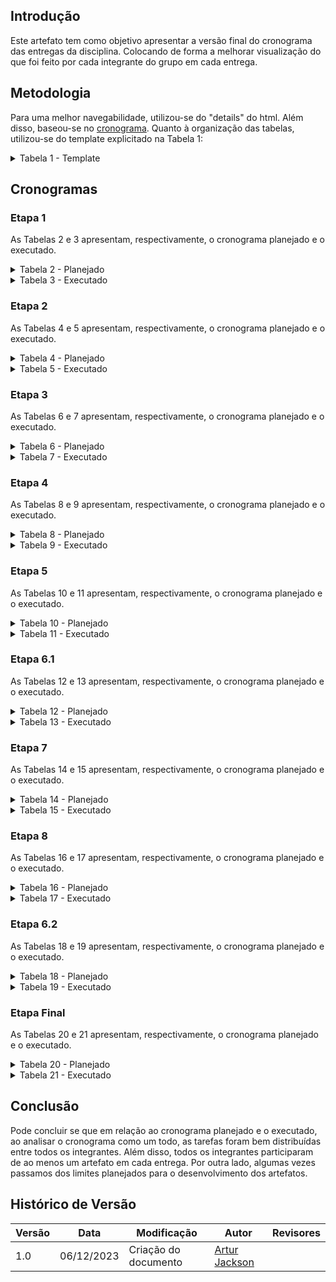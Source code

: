 ## Introdução

Este artefato tem como objetivo apresentar a versão final do cronograma das entregas da disciplina. Colocando de forma a melhorar visualização do que foi feito por cada integrante do grupo em cada entrega.

## Metodologia

Para uma melhor navegabilidade, utilizou-se do "details" do html. Além disso, baseou-se no [cronograma](/docs/planejamentoProj/cronograma_executado.md). Quanto à organização das tabelas, utilizou-se do template explicitado na Tabela 1:

<details>

<summary> Tabela 1 - Template </summary>

<center>

<table>
    <tr>
        <td></td>
        <td><b><a href = "https://github.com/Amandaaaaabreu">Amanda Gonçalves</b></td>
        <td><b><a href = "https://github.com/arthurrsousa">Arthur Sousa</b></td>
        <td><b><a href = "https://github.com/artur-jack">Artur Jackson</b></td>
        <td><b><a href = "https://github.com/FauseSkyWalker">Fause Carlos</b></td>
        <td><b><a href = "https://github.com/FHansen98">Felipe Hansen</b></td>
        <td><b><a href = "https://github.com/Juan-Ricarte">Juan Pablo</b></td>
        <td><b><a href = "https://github.com/lucaslobao-18">Lucas Lobão</b></td>
    </tr>
    <tr>
        <td><b>Período de Desenvolvimento</b></td>
        <td>-</td>
        <td>-</td>
        <td>-</td>
        <td>-</td>
        <td>-</td>
        <td>-</td>
        <td>-</b></td>
    </tr>
    <tr>
        <td>Atividade realizada(s).</td>
        <td><ul></ul></td>
        <td><ul></ul></td>
        <td><ul></ul></td>
        <td><ul></ul></td>
        <td><ul></ul></td>
        <td><ul></ul></td>
        <td><ul></ul></td>
    </tr>
    <tr>
        <td><b>Período de revisão</b></td>
        <td>-</td>
        <td>-</td>
        <td>-</td>
        <td>-</td>
        <td>-</td>
        <td>-</td>
        <td>-</td>
    </tr>
    <tr>
        <td>Atividade revisada(s).</td>
        <td><ul></ul></td>
        <td><ul></ul></td>
        <td><ul></ul></td>
        <td><ul></ul></td>
        <td><ul></ul></td>
        <td><ul></ul></td>
        <td><ul></ul></td>
    </tr>
</table>

<font>Fonte: <a href='https://github.com/artur-jack'>Artur Jackson</a></font>

</center>

</details>

## Cronogramas

### Etapa 1

As Tabelas 2 e 3 apresentam, respectivamente, o cronograma planejado e o executado.

<details>

<summary> Tabela 2 - Planejado </summary>

<center>

<table>
    <tr>
        <td></td>
        <td><b><a href = "https://github.com/Amandaaaaabreu">Amanda Gonçalves</b></td>
        <td><b><a href = "https://github.com/arthurrsousa">Arthur Sousa</b></td>
        <td><b><a href = "https://github.com/artur-jack">Artur Jackson</b></td>
        <td><b><a href = "https://github.com/FauseSkyWalker">Fause Carlos</b></td>
        <td><b><a href = "https://github.com/FHansen98">Felipe Hansen</b></td>
        <td><b><a href = "https://github.com/Juan-Ricarte">Juan Pablo</b></td>
        <td><b><a href = "https://github.com/lucaslobao-18">Lucas Lobão</b></td>
    </tr>
    <tr>
        <td><b>Período de Desenvolvimento</b></td>
        <td>30/08/2023 <br> 22/09/2023</td>
        <td>-</td>
        <td>-</td>
        <td>-</td>
        <td>-</td>
        <td>-</td>
        <td>-</b></td>
    </tr>
    <tr>
        <td>Atividade realizada(s).</td>
        <td><ul><li><a href = "https://interacao-humano-computador.github.io/2023.2--BRB-Mobilidade/planejamentoProj/lista_Site/">Sites avaliados</a>; <br></li><li> <a href = "https://interacao-humano-computador.github.io/2023.2--BRB-Mobilidade/planejamentoProj/site/">Site selecionado</a>; <br></li><li> <a href = "https://interacao-humano-computador.github.io/2023.2--BRB-Mobilidade/planejamentoProj/heat/">Heatmap</a>; <br></li><li> <a href = "https://interacao-humano-computador.github.io/2023.2--BRB-Mobilidade/planejamentoProj/ferramentas/">Ferramentas</a>; <br></li><li> <a href = "https://interacao-humano-computador.github.io/2023.2--BRB-Mobilidade/">Documentar equipe</a>;</li></ul></td>
        <td><ul><li><a href = "https://interacao-humano-computador.github.io/2023.2--BRB-Mobilidade/planejamentoProj/lista_Site/">Sites avaliados</a>; <br></li> <li><a href = "https://interacao-humano-computador.github.io/2023.2--BRB-Mobilidade/planejamentoProj/site/">Site selecionado</a>; <br></li><li> <a href = "https://interacao-humano-computador.github.io/2023.2--BRB-Mobilidade/planejamentoProj/heat/">Heatmap</a>; <br></li><li> <a href = "https://interacao-humano-computador.github.io/2023.2--BRB-Mobilidade/planejamentoProj/ferramentas/">Ferramentas</a>;<br></li><li> <a href = "https://interacao-humano-computador.github.io/2023.2--BRB-Mobilidade/planejamentoProj/cronogramas/#introducao">Cronograma</a>;</li><li> <a href = "https://interacao-humano-computador.github.io/2023.2--BRB-Mobilidade/">Documentar equipe</a>;</li></ul></td>
        <td><ul><li><a href = "https://interacao-humano-computador.github.io/2023.2--BRB-Mobilidade/planejamentoProj/lista_Site/">Sites avaliados</a>; <br></li> <li><a href = "https://interacao-humano-computador.github.io/2023.2--BRB-Mobilidade/planejamentoProj/site/">Site selecionado</a>; <br></li><li> <a href = "https://interacao-humano-computador.github.io/2023.2--BRB-Mobilidade/planejamentoProj/heat/">Heatmap</a>; <br></li><li> <a href = "https://interacao-humano-computador.github.io/2023.2--BRB-Mobilidade/planejamentoProj/ferramentas/">Ferramentas</a>;<br></li><li> <a href = "https://interacao-humano-computador.github.io/2023.2--BRB-Mobilidade/planejamentoProj/cronogramas/#introducao">Cronograma</a>;</li></ul></td>
        <td><ul><li><a href = "https://interacao-humano-computador.github.io/2023.2--BRB-Mobilidade/planejamentoProj/lista_Site/">Sites avaliados</a>; <br></li> <li><a href = "https://interacao-humano-computador.github.io/2023.2--BRB-Mobilidade/planejamentoProj/site/">Site selecionado</a>; <br></li><li> <a href = "https://interacao-humano-computador.github.io/2023.2--BRB-Mobilidade/planejamentoProj/heat/">Heatmap</a>; <br></li><li> <a href = "https://interacao-humano-computador.github.io/2023.2--BRB-Mobilidade/planejamentoProj/ferramentas/">Ferramentas</a>;<br></li><li> <a href = "https://interacao-humano-computador.github.io/2023.2--BRB-Mobilidade/planejamentoProj/process_des/">Processo de design</a>;</li></ul></td>
        <td><ul><li><a href = "https://interacao-humano-computador.github.io/2023.2--BRB-Mobilidade/planejamentoProj/lista_Site/">Sites avaliados</a>; <br></li><li> <a href = "https://interacao-humano-computador.github.io/2023.2--BRB-Mobilidade/planejamentoProj/site/">Site selecionado</a>; <br></li><li> <a href = "https://interacao-humano-computador.github.io/2023.2--BRB-Mobilidade/planejamentoProj/heat/">Heatmap</a>; <br></li><li> <a href = "https://interacao-humano-computador.github.io/2023.2--BRB-Mobilidade/planejamentoProj/ferramentas/">Ferramentas</a>; <br><li> Criação do gitpages</li></ul></td>
        <td><ul><li><a href = "https://interacao-humano-computador.github.io/2023.2--BRB-Mobilidade/planejamentoProj/lista_Site/">Sites avaliados</a>; <br></li> <li><a href = "https://interacao-humano-computador.github.io/2023.2--BRB-Mobilidade/planejamentoProj/site/">Site selecionado</a>; <br></li><li> <a href = "https://interacao-humano-computador.github.io/2023.2--BRB-Mobilidade/planejamentoProj/heat/">Heatmap</a>; <br></li><li> <a href = "https://interacao-humano-computador.github.io/2023.2--BRB-Mobilidade/planejamentoProj/ferramentas/">Ferramentas</a>;<br></li><li> <a href = "https://interacao-humano-computador.github.io/2023.2--BRB-Mobilidade/">Documentar equipe</a>;</li></ul></td>
        <td><ul><li><a href = "https://interacao-humano-computador.github.io/2023.2--BRB-Mobilidade/planejamentoProj/lista_Site/">Sites avaliados</a>; <br></li> <li><a href = "https://interacao-humano-computador.github.io/2023.2--BRB-Mobilidade/planejamentoProj/site/">Site selecionado</a>; <br></li><li> <a href = "https://interacao-humano-computador.github.io/2023.2--BRB-Mobilidade/planejamentoProj/heat/">Heatmap</a>; <br></li><li> <a href = "https://interacao-humano-computador.github.io/2023.2--BRB-Mobilidade/planejamentoProj/ferramentas/">Ferramentas</a>;<br></li><li> <a href = "https://interacao-humano-computador.github.io/2023.2--BRB-Mobilidade/planejamentoProj/process_des/">Processo de design</a>;</li></ul></td>
    </tr>
    <tr>
        <td>Período de revisão</td>
        <td>02/09/2023 <br> 23/09/2023</td>
        <td>-</td>
        <td>-</td>
        <td>-</td>
        <td>-</td>
        <td>-</td>
        <td></td>
    </tr>
    <tr>
        <td><b>Atividade revisada(s).</b></td>
        <td><ul><li><a href = "https://interacao-humano-computador.github.io/2023.2--BRB-Mobilidade/planejamentoProj/lista_Site/">Sites avaliados</a>; <br></li> <li><a href = "https://interacao-humano-computador.github.io/2023.2--BRB-Mobilidade/planejamentoProj/site/">Site selecionado</a>; <br></li><li> <a href = "https://interacao-humano-computador.github.io/2023.2--BRB-Mobilidade/planejamentoProj/heat/">Heatmap</a>; <br></li><li> <a href = "https://interacao-humano-computador.github.io/2023.2--BRB-Mobilidade/planejamentoProj/ferramentas/">Ferramentas</a>;<br></li></ul></td>
        <td><ul><li><a href = "https://interacao-humano-computador.github.io/2023.2--BRB-Mobilidade/planejamentoProj/lista_Site/">Sites avaliados</a>; <br></li> <li><a href = "https://interacao-humano-computador.github.io/2023.2--BRB-Mobilidade/planejamentoProj/site/">Site selecionado</a>; <br></li><li> <a href = "https://interacao-humano-computador.github.io/2023.2--BRB-Mobilidade/planejamentoProj/heat/">Heatmap</a>; <br></li></ul></td>
        <td><ul><li><a href = "https://interacao-humano-computador.github.io/2023.2--BRB-Mobilidade/planejamentoProj/lista_Site/">Sites avaliados</a>; <br></li> <li><a href = "https://interacao-humano-computador.github.io/2023.2--BRB-Mobilidade/planejamentoProj/site/">Site selecionado</a>; <br></li><li> <a href = "https://interacao-humano-computador.github.io/2023.2--BRB-Mobilidade/planejamentoProj/heat/">Heatmap</a>; <br></li><li> <a href = "https://interacao-humano-computador.github.io/2023.2--BRB-Mobilidade/planejamentoProj/process_des/">Processo de design</a>;</li></ul></td>
        <td><ul><li><a href = "https://interacao-humano-computador.github.io/2023.2--BRB-Mobilidade/planejamentoProj/lista_Site/">Sites avaliados</a>; <br></li> <li><a href = "https://interacao-humano-computador.github.io/2023.2--BRB-Mobilidade/planejamentoProj/site/">Site selecionado</a>; <br></li><li> <a href = "https://interacao-humano-computador.github.io/2023.2--BRB-Mobilidade/planejamentoProj/heat/">Heatmap</a>; <br></li><li> <a href = "https://interacao-humano-computador.github.io/2023.2--BRB-Mobilidade/">Documentar equipe</a>;</li></ul></td>
        <td><ul><li><a href = "https://interacao-humano-computador.github.io/2023.2--BRB-Mobilidade/planejamentoProj/lista_Site/">Sites avaliados</a>; <br></li> <li><a href = "https://interacao-humano-computador.github.io/2023.2--BRB-Mobilidade/planejamentoProj/site/">Site selecionado</a>; <br></li><li> <a href = "https://interacao-humano-computador.github.io/2023.2--BRB-Mobilidade/planejamentoProj/heat/">Heatmap</a>; <br></li></ul></td>
        <td><ul><li><a href = "https://interacao-humano-computador.github.io/2023.2--BRB-Mobilidade/planejamentoProj/lista_Site/">Sites avaliados</a>; <br></li> <li><a href = "https://interacao-humano-computador.github.io/2023.2--BRB-Mobilidade/planejamentoProj/site/">Site selecionado</a>; <br></li><li> <a href = "https://interacao-humano-computador.github.io/2023.2--BRB-Mobilidade/planejamentoProj/heat/">Heatmap</a>; <br></li><li> <a href = "https://interacao-humano-computador.github.io/2023.2--BRB-Mobilidade/planejamentoProj/cronogramas/#introducao">Cronograma</a>;</li></ul></td>
        <td><ul><li><a href = "https://interacao-humano-computador.github.io/2023.2--BRB-Mobilidade/planejamentoProj/lista_Site/">Sites avaliados</a>; <br></li> <li><a href = "https://interacao-humano-computador.github.io/2023.2--BRB-Mobilidade/planejamentoProj/site/">Site selecionado</a>; <br></li><li> <a href = "https://interacao-humano-computador.github.io/2023.2--BRB-Mobilidade/planejamentoProj/heat/">Heatmap</a>; <br></li><li>Criação do gitpages</li></ul></td>
    </tr>
</table>

<font>Fonte: <a href='https://github.com/artur-jack'>Artur Jackson</a></font>

</center>

</details>

<details>

<summary> Tabela 3 - Executado </summary>

<center>

<table>
    <tr>
        <td></td>
        <td><b><a href = "https://github.com/Amandaaaaabreu">Amanda Gonçalves</b></td>
        <td><b><a href = "https://github.com/arthurrsousa">Arthur Sousa</b></td>
        <td><b><a href = "https://github.com/artur-jack">Artur Jackson</b></td>
        <td><b><a href = "https://github.com/FauseSkyWalker">Fause Carlos</b></td>
        <td><b><a href = "https://github.com/FHansen98">Felipe Hansen</b></td>
        <td><b><a href = "https://github.com/Juan-Ricarte">Juan Pablo</b></td>
        <td><b><a href = "https://github.com/lucaslobao-18">Lucas Lobão</b></td>
    </tr>
    <tr>
        <td><b>Período de Desenvolvimento</b></td>
        <td>30/08/2023 <br> 29/09/2023</td>
        <td>-</td>
        <td>-</td>
        <td>-</td>
        <td>-</td>
        <td>-</td>
        <td>-</b></td>
    </tr>
    <tr>
        <td>Atividade realizada(s).</td>
        <td><ul><li><a href = "https://interacao-humano-computador.github.io/2023.2--BRB-Mobilidade/planejamentoProj/lista_Site/">Sites avaliados</a>; <br></li><li> <a href = "https://interacao-humano-computador.github.io/2023.2--BRB-Mobilidade/planejamentoProj/site/">Site selecionado</a>; <br></li><li> <a href = "https://interacao-humano-computador.github.io/2023.2--BRB-Mobilidade/planejamentoProj/heat/">Heatmap</a>; <br></li><li> <a href = "https://interacao-humano-computador.github.io/2023.2--BRB-Mobilidade/planejamentoProj/ferramentas/">Ferramentas</a>; <br></li><li> <a href = "https://interacao-humano-computador.github.io/2023.2--BRB-Mobilidade/">Documentar equipe</a>;</li></ul></td>
        <td><ul><li><a href = "https://interacao-humano-computador.github.io/2023.2--BRB-Mobilidade/planejamentoProj/lista_Site/">Sites avaliados</a>; <br></li> <li><a href = "https://interacao-humano-computador.github.io/2023.2--BRB-Mobilidade/planejamentoProj/site/">Site selecionado</a>; <br></li><li> <a href = "https://interacao-humano-computador.github.io/2023.2--BRB-Mobilidade/planejamentoProj/heat/">Heatmap</a>; <br></li><li> <a href = "https://interacao-humano-computador.github.io/2023.2--BRB-Mobilidade/planejamentoProj/ferramentas/">Ferramentas</a>;<br></li><li> <a href = "https://interacao-humano-computador.github.io/2023.2--BRB-Mobilidade/planejamentoProj/cronogramas/#introducao">Cronograma</a>;</li><li> <a href = "https://interacao-humano-computador.github.io/2023.2--BRB-Mobilidade/">Documentar equipe</a>;</li></ul></td>
        <td><ul><li><a href = "https://interacao-humano-computador.github.io/2023.2--BRB-Mobilidade/planejamentoProj/lista_Site/">Sites avaliados</a>; <br></li> <li><a href = "https://interacao-humano-computador.github.io/2023.2--BRB-Mobilidade/planejamentoProj/site/">Site selecionado</a>; <br></li><li> <a href = "https://interacao-humano-computador.github.io/2023.2--BRB-Mobilidade/planejamentoProj/heat/">Heatmap</a>; <br></li><li> <a href = "https://interacao-humano-computador.github.io/2023.2--BRB-Mobilidade/planejamentoProj/ferramentas/">Ferramentas</a>;<br></li><li> <a href = "https://interacao-humano-computador.github.io/2023.2--BRB-Mobilidade/planejamentoProj/cronogramas/#introducao">Cronograma</a>;</li></ul></td>
        <td><ul><li><a href = "https://interacao-humano-computador.github.io/2023.2--BRB-Mobilidade/planejamentoProj/lista_Site/">Sites avaliados</a>; <br></li> <li><a href = "https://interacao-humano-computador.github.io/2023.2--BRB-Mobilidade/planejamentoProj/site/">Site selecionado</a>; <br></li><li> <a href = "https://interacao-humano-computador.github.io/2023.2--BRB-Mobilidade/planejamentoProj/heat/">Heatmap</a>; <br></li><li> <a href = "https://interacao-humano-computador.github.io/2023.2--BRB-Mobilidade/planejamentoProj/ferramentas/">Ferramentas</a>;<br></li><li> <a href = "https://interacao-humano-computador.github.io/2023.2--BRB-Mobilidade/planejamentoProj/process_des/">Processo de design</a>;</li></ul></td>
        <td><ul><li><a href = "https://interacao-humano-computador.github.io/2023.2--BRB-Mobilidade/planejamentoProj/lista_Site/">Sites avaliados</a>; <br></li><li> <a href = "https://interacao-humano-computador.github.io/2023.2--BRB-Mobilidade/planejamentoProj/site/">Site selecionado</a>; <br></li><li> <a href = "https://interacao-humano-computador.github.io/2023.2--BRB-Mobilidade/planejamentoProj/heat/">Heatmap</a>; <br></li><li> <a href = "https://interacao-humano-computador.github.io/2023.2--BRB-Mobilidade/planejamentoProj/ferramentas/">Ferramentas</a>; <br><li> Criação do gitpages</li></ul></td>
        <td><ul><li><a href = "https://interacao-humano-computador.github.io/2023.2--BRB-Mobilidade/planejamentoProj/lista_Site/">Sites avaliados</a>; <br></li> <li><a href = "https://interacao-humano-computador.github.io/2023.2--BRB-Mobilidade/planejamentoProj/site/">Site selecionado</a>; <br></li><li> <a href = "https://interacao-humano-computador.github.io/2023.2--BRB-Mobilidade/planejamentoProj/heat/">Heatmap</a>; <br></li><li> <a href = "https://interacao-humano-computador.github.io/2023.2--BRB-Mobilidade/planejamentoProj/ferramentas/">Ferramentas</a>;<br></li><li> <a href = "https://interacao-humano-computador.github.io/2023.2--BRB-Mobilidade/">Documentar equipe</a>;</li></ul></td>
        <td><ul><li><a href = "https://interacao-humano-computador.github.io/2023.2--BRB-Mobilidade/planejamentoProj/lista_Site/">Sites avaliados</a>; <br></li> <li><a href = "https://interacao-humano-computador.github.io/2023.2--BRB-Mobilidade/planejamentoProj/site/">Site selecionado</a>; <br></li><li> <a href = "https://interacao-humano-computador.github.io/2023.2--BRB-Mobilidade/planejamentoProj/heat/">Heatmap</a>; <br></li><li> <a href = "https://interacao-humano-computador.github.io/2023.2--BRB-Mobilidade/planejamentoProj/ferramentas/">Ferramentas</a>;<br></li><li> <a href = "https://interacao-humano-computador.github.io/2023.2--BRB-Mobilidade/planejamentoProj/process_des/">Processo de design</a>;</li></ul></td>
    </tr>
    <tr>
        <td><b>Período de revisão</b></td>
        <td>02/09/2023 <br> 29/09/2023</td>
        <td>-</td>
        <td>-</td>
        <td>-</td>
        <td>-</td>
        <td>-</td>
        <td>-</td>
    </tr>
    <tr>
        <td>Atividade revisada(s).</td>
        <td><ul><li><a href = "https://interacao-humano-computador.github.io/2023.2--BRB-Mobilidade/planejamentoProj/site/">Site selecionado</a>; <br></li><li> <a href = "https://interacao-humano-computador.github.io/2023.2--BRB-Mobilidade/planejamentoProj/heat/">Heatmap</a>; </li></ul></td>
        <td><ul><li> <a href = "https://interacao-humano-computador.github.io/2023.2--BRB-Mobilidade/">Documentar equipe</a>;</li><li>Criação do gitpages</li></ul></td>
        <td><ul><li> <a href = "https://interacao-humano-computador.github.io/2023.2--BRB-Mobilidade/planejamentoProj/ferramentas/">Ferramentas</a>;</li></ul></td>
        <td><ul><li><a href = "https://interacao-humano-computador.github.io/2023.2--BRB-Mobilidade/planejamentoProj/lista_Site/">Sites avaliados</a>;</li></ul></td>
        <td><ul><li><a href = "https://interacao-humano-computador.github.io/2023.2--BRB-Mobilidade/planejamentoProj/lista_Site/">Sites avaliados</a>;</li></ul></td>
        <td><ul><li><a href = "https://interacao-humano-computador.github.io/2023.2--BRB-Mobilidade/planejamentoProj/lista_Site/">Sites avaliados</a>; <br></li></ul></td>
        <td><ul><li> <a href = "https://interacao-humano-computador.github.io/2023.2--BRB-Mobilidade/planejamentoProj/process_des/">Processo de design</a>;</li></ul></td>
    </tr>
</table>

<font>Fonte: <a href='https://github.com/artur-jack'>Artur Jackson</a></font>

</center>

</details>

### Etapa 2

As Tabelas 4 e 5 apresentam, respectivamente, o cronograma planejado e o executado.

<details>

<summary> Tabela 4 - Planejado </summary>

<center>

<table>
    <tr>
        <td></td>
        <td><b><a href = "https://github.com/Amandaaaaabreu">Amanda Gonçalves</b></td>
        <td><b><a href = "https://github.com/arthurrsousa">Arthur Sousa</b></td>
        <td><b><a href = "https://github.com/artur-jack">Artur Jackson</b></td>
        <td><b><a href = "https://github.com/FauseSkyWalker">Fause Carlos</b></td>
        <td><b><a href = "https://github.com/FHansen98">Felipe Hansen</b></td>
        <td><b><a href = "https://github.com/Juan-Ricarte">Juan Pablo</b></td>
        <td><b><a href = "https://github.com/lucaslobao-18">Lucas Lobão</b></td>
    </tr>
    <tr>
        <td><b>Período de Desenvolvimento</b></td>
        <td>03/10/2023<br>11/10/2023</td>
        <td>-</td>
        <td>-</td>
        <td>-</td>
        <td>-</td>
        <td>-</td>
        <td>-</b></td>
    </tr>
    <tr>
        <td>Atividade realizada(s).</td>
        <td><ul><li><a href = "https://interacao-humano-computador.github.io/2023.2--BRB-Mobilidade/analiseRequisitos/perfil_do_usuario/">Criação do perfil do usuário</a>; <br></li></ul></td>
        <td><ul><li><a href = "https://interacao-humano-computador.github.io/2023.2--BRB-Mobilidade/analiseRequisitos/analise_tarefas/sobre_analise_tarefas/">Análise das tarefas do usuário</a>; <br></li></ul></td>
        <td><ul><li><a href = "https://interacao-humano-computador.github.io/2023.2--BRB-Mobilidade/analiseRequisitos/personas/">Criação das personas</a>; <br></li></ul></td>
        <td><ul><li><a href = "https://interacao-humano-computador.github.io/2023.2--BRB-Mobilidade/analiseRequisitos/personas/">Criação das personas</a>; <br></li></ul></td>
        <td><ul><li><a href = "https://interacao-humano-computador.github.io/2023.2--BRB-Mobilidade/analiseRequisitos/aspectos_eticos/">Aspectos éticos de pesquisa envolvendo pessoas</a>; <br></li></ul></td>
        <td><ul><li><a href = "https://interacao-humano-computador.github.io/2023.2--BRB-Mobilidade/analiseRequisitos/aspectos_eticos/">Aspectos éticos de pesquisa envolvendo pessoas</a>; <br></li></ul></td>
        <td><ul><li><a href = "https://interacao-humano-computador.github.io/2023.2--BRB-Mobilidade/analiseRequisitos/perfil_do_usuario/">Criação do perfil do usuário</a>; <br></li></ul></td>
    </tr>
    <tr>
        <td><b>Período de revisão</b></td>
        <td>11/10/2023<br>12/10/2023</td>
        <td>-</td>
        <td>-</td>
        <td>-</td>
        <td>-</td>
        <td>-</td>
        <td>-</td>
    </tr>
    <tr>
        <td>Atividade revisada(s).</td>
        <td><ul></ul></td>
        <td><ul><li><a href = "https://interacao-humano-computador.github.io/2023.2--BRB-Mobilidade/analiseRequisitos/aspectos_eticos/">Aspectos éticos de pesquisa envolvendo pessoas</a>; <br></li></ul></td>
        <td><ul></ul></td>
        <td><ul></ul></td>
        <td><ul><li><a href = "https://interacao-humano-computador.github.io/2023.2--BRB-Mobilidade/analiseRequisitos/analise_tarefas/sobre_analise_tarefas/">Análise das tarefas do usuário</a>; <br></li></ul></td>
        <td><ul><li><a href = "https://interacao-humano-computador.github.io/2023.2--BRB-Mobilidade/analiseRequisitos/perfil_do_usuario/">Criação do perfil do usuário</a>; <br></li></ul></td>
        <td><ul><li><a href = "https://interacao-humano-computador.github.io/2023.2--BRB-Mobilidade/analiseRequisitos/personas/">Criação das personas</a>; <br></li></ul></td>
    </tr>
</table>

<font>Fonte: <a href='https://github.com/artur-jack'>Artur Jackson</a></font>

</center>

</details>

<details>

<summary> Tabela 5 - Executado </summary>

<center>

<table>
    <tr>
        <td></td>
        <td><b><a href = "https://github.com/Amandaaaaabreu">Amanda Gonçalves</b></td>
        <td><b><a href = "https://github.com/arthurrsousa">Arthur Sousa</b></td>
        <td><b><a href = "https://github.com/artur-jack">Artur Jackson</b></td>
        <td><b><a href = "https://github.com/FauseSkyWalker">Fause Carlos</b></td>
        <td><b><a href = "https://github.com/FHansen98">Felipe Hansen</b></td>
        <td><b><a href = "https://github.com/Juan-Ricarte">Juan Pablo</b></td>
        <td><b><a href = "https://github.com/lucaslobao-18">Lucas Lobão</b></td>
    </tr>
    <tr>
        <td><b>Período de Desenvolvimento</b></td>
        <td>03/10/2023 <br> 14/10/2023</td>
        <td>-</td>
        <td>-</td>
        <td>-</td>
        <td>-</td>
        <td>-</td>
        <td>-</b></td>
    </tr>
    <tr>
        <td>Atividade realizada(s).</td>
        <td><ul><li><a href = "https://interacao-humano-computador.github.io/2023.2--BRB-Mobilidade/analiseRequisitos/perfil_do_usuario/">Criação do perfil do usuário</a>; <br></li><li><a href = "https://interacao-humano-computador.github.io/2023.2--BRB-Mobilidade/analiseRequisitos/analise_tarefas/sobre_analise_tarefas/">Análise das tarefas do usuário</a>; <br></li></ul>
        <td><ul><li><a href = "https://interacao-humano-computador.github.io/2023.2--BRB-Mobilidade/analiseRequisitos/perfil_do_usuario/">Criação do perfil do usuário</a>; <br></li></td></ul></td>
        <td><ul><li><a href = "https://interacao-humano-computador.github.io/2023.2--BRB-Mobilidade/analiseRequisitos/personas/">Criação das personas</a>; <br></li><li><a href = "https://interacao-humano-computador.github.io/2023.2--BRB-Mobilidade/analiseRequisitos/analise_tarefas/sobre_analise_tarefas/">Análise das tarefas do usuário</a>; <br></li></ul></td>
        <td><ul><li><a href = "https://interacao-humano-computador.github.io/2023.2--BRB-Mobilidade/analiseRequisitos/aspectos_eticos/">Aspectos éticos de pesquisa envolvendo pessoas</a>; <br></li><li><a href = "https://interacao-humano-computador.github.io/2023.2--BRB-Mobilidade/analiseRequisitos/analise_tarefas/sobre_analise_tarefas/">Análise das tarefas do usuário</a>; <br></li></ul></td>
        <td><ul><li><a href = "https://interacao-humano-computador.github.io/2023.2--BRB-Mobilidade/analiseRequisitos/analise_tarefas/sobre_analise_tarefas/">Análise das tarefas do usuário</a>; <br></li></ul></td>
        <td><ul><li><a href = "https://interacao-humano-computador.github.io/2023.2--BRB-Mobilidade/analiseRequisitos/personas/">Criação das personas</a>; <br></li><li><a href = "https://interacao-humano-computador.github.io/2023.2--BRB-Mobilidade/analiseRequisitos/cenario/">Criação dos cenários</a>; <br></li></ul></td>
        <td><ul><li><a href = "https://interacao-humano-computador.github.io/2023.2--BRB-Mobilidade/analiseRequisitos/analise_tarefas/sobre_analise_tarefas/">Análise das tarefas do usuário</a>; <br></li></ul></td>
    </tr>
    <tr>
        <td><b>Período de revisão</b></td>
        <td>11/10/2023<br>15/10/2023</td>
        <td>-</td>
        <td>-</td>
        <td>-</td>
        <td>-</td>
        <td>-</td>
        <td>-</td>
    </tr>
    <tr>
        <td>Atividade revisada(s).</td>
        <td><ul><li><a href = "https://interacao-humano-computador.github.io/2023.2--BRB-Mobilidade/analiseRequisitos/personas/">Criação das personas</a>; <br></li></ul></td>
        <td><ul><li><a href = "https://interacao-humano-computador.github.io/2023.2--BRB-Mobilidade/analiseRequisitos/analise_tarefas/sobre_analise_tarefas/">Análise das tarefas do usuário</a>; <br></li><li><a href = "https://interacao-humano-computador.github.io/2023.2--BRB-Mobilidade/analiseRequisitos/aspectos_eticos/">Aspectos éticos de pesquisa envolvendo pessoas</a>; <br></li></ul></td>
        <td><ul><li><a href = "https://interacao-humano-computador.github.io/2023.2--BRB-Mobilidade/analiseRequisitos/perfil_do_usuario/">Criação do perfil do usuário</a>; <br></li><li><a href = "https://interacao-humano-computador.github.io/2023.2--BRB-Mobilidade/analiseRequisitos/personas/">Criação das personas</a>; <br></li><li><a href = "https://interacao-humano-computador.github.io/2023.2--BRB-Mobilidade/analiseRequisitos/cenario/">Criação dos cenários</a>; <br></li></ul></td>
        <td><ul></ul></td>
        <td><ul></ul></td>
        <td><ul></ul></td>
        <td><ul></ul></td>
    </tr>
</table>

<font>Fonte: <a href='https://github.com/artur-jack'>Artur Jackson</a></font>

</center>

</details>

### Etapa 3

As Tabelas 6 e 7 apresentam, respectivamente, o cronograma planejado e o executado.

<details>

<summary> Tabela 6 - Planejado </summary>

<center>

<table>
    <tr>
        <td></td>
        <td><b><a href = "https://github.com/Amandaaaaabreu">Amanda Gonçalves</b></td>
        <td><b><a href = "https://github.com/arthurrsousa">Arthur Sousa</b></td>
        <td><b><a href = "https://github.com/artur-jack">Artur Jackson</b></td>
        <td><b><a href = "https://github.com/FauseSkyWalker">Fause Carlos</b></td>
        <td><b><a href = "https://github.com/FHansen98">Felipe Hansen</b></td>
        <td><b><a href = "https://github.com/Juan-Ricarte">Juan Pablo</b></td>
        <td><b><a href = "https://github.com/lucaslobao-18">Lucas Lobão</b></td>
    </tr>
    <tr>
        <td><b>Período de Desenvolvimento</b></td>
        <td>17/10/2023 <br> 20/10/2023</td>
        <td>-</td>
        <td>-</td>
        <td>-</td>
        <td>-</td>
        <td>-</td>
        <td>-</b></td>
    </tr>
    <tr>
        <td>Atividade realizada(s).</td>
        <td><ul><li><a href = "https://interacao-humano-computador.github.io/2023.2--BRB-Mobilidade/analiseRequisitos/caracteristicas_gerais/">Caracteristicas da Plataforma</a>; <br></li></ul></td>
        <td><ul><li><a href = "https://interacao-humano-computador.github.io/2023.2--BRB-Mobilidade/analiseRequisitos/principios_gerais/">Princípios gerais do projeto</a>; <br></li></ul></td>
        <td><ul><li><a href = "https://interacao-humano-computador.github.io/2023.2--BRB-Mobilidade/analiseRequisitos/metas_usa/">Determinar metas de usabilidade</a>; <br></li></ul></td>
        <td><ul><li><a href = "https://interacao-humano-computador.github.io/2023.2--BRB-Mobilidade/analiseRequisitos/principios_gerais/">Princípios gerais do projeto</a>; <br></li></ul></td>
        <td><ul><li><a href = "https://interacao-humano-computador.github.io/2023.2--BRB-Mobilidade/analiseRequisitos/caracteristicas_gerais/">Caracteristicas da Plataforma</a>; <br></li></ul></td>
        <td><ul><li><a href = "https://interacao-humano-computador.github.io/2023.2--BRB-Mobilidade/analiseRequisitos/metas_usa/">Determinar metas de usabilidade</a>; <br></li></ul></td>
        <td><ul><li><a href = "https://interacao-humano-computador.github.io/2023.2--BRB-Mobilidade/analiseRequisitos/guia_de_estilo/">Guia de estilo</a>; <br></li></ul></td>
    </tr>
    <tr>
        <td><b>Período de revisão</b></td>
        <td>20/10/2023 <br> 21/10/2023</td>
        <td>-</td>
        <td>-</td>
        <td>-</td>
        <td>-</td>
        <td>-</td>
        <td>-</td>
    </tr>
    <tr>
        <td>Atividade revisada(s).</td>
        <td><ul></ul></td>
        <td><ul><li><a href = "https://interacao-humano-computador.github.io/2023.2--BRB-Mobilidade/analiseRequisitos/metas_usa/">Determinar metas de usabilidade</a>; <br></li><li><a href = "https://interacao-humano-computador.github.io/2023.2--BRB-Mobilidade/analiseRequisitos/caracteristicas_gerais/">Caracteristicas da Plataforma</a>; <br></li></ul></td>
        <td><ul><li><a href = "https://interacao-humano-computador.github.io/2023.2--BRB-Mobilidade/analiseRequisitos/principios_gerais/">Princípios gerais do projeto</a>; <br></li></ul></td>
        <td><ul></ul></td>
        <td><ul><li><a href = "https://interacao-humano-computador.github.io/2023.2--BRB-Mobilidade/analiseRequisitos/guia_de_estilo/">Guia de estilo</a>; <br></li></ul></td>
        <td><ul></ul></td>
        <td><ul></ul></td>
    </tr>
</table>

<font>Fonte: <a href='https://github.com/artur-jack'>Artur Jackson</a></font>

</center>

</details>

<details>

<summary> Tabela 7 - Executado </summary>

<center>

<table>
    <tr>
        <td></td>
        <td><b><a href = "https://github.com/Amandaaaaabreu">Amanda Gonçalves</b></td>
        <td><b><a href = "https://github.com/arthurrsousa">Arthur Sousa</b></td>
        <td><b><a href = "https://github.com/artur-jack">Artur Jackson</b></td>
        <td><b><a href = "https://github.com/FauseSkyWalker">Fause Carlos</b></td>
        <td><b><a href = "https://github.com/FHansen98">Felipe Hansen</b></td>
        <td><b><a href = "https://github.com/Juan-Ricarte">Juan Pablo</b></td>
        <td><b><a href = "https://github.com/lucaslobao-18">Lucas Lobão</b></td>
    </tr>
    <tr>
        <td><b>Período de Desenvolvimento</b></td>
        <td>19/10/2023<br>21/10/2023</td>
        <td>-</td>
        <td>-</td>
        <td>-</td>
        <td>-</td>
        <td>-</td>
        <td>-</b></td>
    </tr>
    <tr>
        <td>Atividade realizada(s).</td>
        <td><ul><li><a href = "https://interacao-humano-computador.github.io/2023.2--BRB-Mobilidade/analiseRequisitos/caracteristicas_gerais/">Caracteristicas da Plataforma</a>; <br></li></ul></td>
        <td><ul><li><a href = "https://interacao-humano-computador.github.io/2023.2--BRB-Mobilidade/analiseRequisitos/principios_gerais/">Princípios gerais do projeto</a>; <br></li></ul></td>
        <td><ul><li><a href = "https://interacao-humano-computador.github.io/2023.2--BRB-Mobilidade/analiseRequisitos/metas_usa/">Determinar metas de usabilidade</a>; <br></li></ul></td>
        <td><ul><li><a href = "https://interacao-humano-computador.github.io/2023.2--BRB-Mobilidade/analiseRequisitos/principios_gerais/">Princípios gerais do projeto</a>; <br></li></ul></td>
        <td><ul><li><a href = "https://interacao-humano-computador.github.io/2023.2--BRB-Mobilidade/analiseRequisitos/caracteristicas_gerais/">Caracteristicas da Plataforma</a>; <br></li></ul></td>
        <td><ul><li><a href = "https://interacao-humano-computador.github.io/2023.2--BRB-Mobilidade/analiseRequisitos/metas_usa/">Determinar metas de usabilidade</a>; <br></li></ul></td>
        <td><ul><li><a href = "https://interacao-humano-computador.github.io/2023.2--BRB-Mobilidade/analiseRequisitos/guia_de_estilo/">Guia de estilo</a>; <br></li></ul></td>
    </tr>
    <tr>
        <td><b>Período de revisão</b></td>
        <td>21/10/2023<br>22/10/2023</td>
        <td>-</td>
        <td>-</td>
        <td>-</td>
        <td>-</td>
        <td>-</td>
        <td>-</td>
    </tr>
    <tr>
        <td>Atividade revisada(s).</td>
        <td><ul><li><a href = "https://interacao-humano-computador.github.io/2023.2--BRB-Mobilidade/analiseRequisitos/metas_usa/">Determinar metas de usabilidade</a>; <br></li></ul></td>
        <td><ul><li><a href = "https://interacao-humano-computador.github.io/2023.2--BRB-Mobilidade/analiseRequisitos/metas_usa/">Determinar metas de usabilidade</a>; <br></li><li><a href = "https://interacao-humano-computador.github.io/2023.2--BRB-Mobilidade/analiseRequisitos/caracteristicas_gerais/">Caracteristicas da Plataforma</a>; <br></li></ul></td>
        <td><ul><li><a href = "https://interacao-humano-computador.github.io/2023.2--BRB-Mobilidade/analiseRequisitos/principios_gerais/">Princípios gerais do projeto</a>; <br></li><li><a href = "https://interacao-humano-computador.github.io/2023.2--BRB-Mobilidade/analiseRequisitos/guia_de_estilo/">Guia de estilo</a>; <br></li></ul></td>
        <td><ul>-</ul></td>
        <td><ul>-</ul></td>
        <td><ul>-</ul></td>
        <td><ul>-</ul></td>
    </tr>
</table>

<font>Fonte: <a href='https://github.com/artur-jack'>Artur Jackson</a></font>

</center>

</details>

### Etapa 4

As Tabelas 8 e 9 apresentam, respectivamente, o cronograma planejado e o executado.

<details>

<summary> Tabela 8 - Planejado </summary>

<center>

<table>
    <tr>
        <td></td>
        <td><b><a href = "https://github.com/Amandaaaaabreu">Amanda Gonçalves</b></td>
        <td><b><a href = "https://github.com/arthurrsousa">Arthur Sousa</b></td>
        <td><b><a href = "https://github.com/artur-jack">Artur Jackson</b></td>
        <td><b><a href = "https://github.com/FauseSkyWalker">Fause Carlos</b></td>
        <td><b><a href = "https://github.com/FHansen98">Felipe Hansen</b></td>
        <td><b><a href = "https://github.com/Juan-Ricarte">Juan Pablo</b></td>
        <td><b><a href = "https://github.com/lucaslobao-18">Lucas Lobão</b></td>
    </tr>
    <tr>
        <td><b>Período de Desenvolvimento</b></td>
        <td>24/10/2023<br>27/10/2023</td>
        <td>-</td>
        <td>-</td>
        <td>-</td>
        <td>-</td>
        <td>-</td>
        <td>-</b></td>
    </tr>
    <tr>
        <td>Atividade realizada(s).</td>
        <td><ul><li><a href = "https://interacao-humano-computador.github.io/2023.2--BRB-Mobilidade/designAvaliacao/storyboard/planejamentoResultados/">Planejar Relato resultado Storyboard</a>; <br></li></ul></td>
        <td><ul><li><a href = "https://interacao-humano-computador.github.io/2023.2--BRB-Mobilidade/designAvaliacao/storyboard/planejamentoAvaliacao/">Planejar avaliação do Storyboard</a>; <br></li></ul></td>
        <td><ul><li><a href = "https://interacao-humano-computador.github.io/2023.2--BRB-Mobilidade/designAvaliacao/storyboard/planejamentoResultados/">Planejar Relato resultado Storyboard</a>; <br></li></ul></td>
        <td><ul><li><a href = "https://interacao-humano-computador.github.io/2023.2--BRB-Mobilidade/designAvaliacao/PlanejamentoAvaliacaoTare/">Planejar avaliação da Análise de tarefas</a>; <br></li></ul></td>
        <td><ul><li><a href = "https://interacao-humano-computador.github.io/2023.2--BRB-Mobilidade/designAvaliacao/PlanejamentoAvaliacaoTare/">Planejar avaliação da Análise de tarefas</a>; <br></li></ul></td>
        <td><ul><li><a href = "https://interacao-humano-computador.github.io/2023.2--BRB-Mobilidade/designAvaliacao/planResAn/">Planejar Relato resultado Análise de tarefas</a>; <br></li></ul></td>
        <td><ul><li><a href = "https://interacao-humano-computador.github.io/2023.2--BRB-Mobilidade/designAvaliacao/storyboard/planejamentoAvaliacao/">Planejar avaliação do Storyboard</a>; <br></li></ul></td>
    </tr>
    <tr>
        <td><b>Período de revisão</b></td>
        <td>27/10/2023<br>28/10/2023</td>
        <td>-</td>
        <td>-</td>
        <td>-</td>
        <td>-</td>
        <td>-</td>
        <td>-</td>
    </tr>
    <tr>
        <td>Atividade revisada(s).</td>
        <td><ul><li><a href = "https://interacao-humano-computador.github.io/2023.2--BRB-Mobilidade/designAvaliacao/storyboard/planejamentoAvaliacao/">Planejar avaliação do Storyboard</a>; <br></li></ul></td>
        <td><ul><li><a href = "https://interacao-humano-computador.github.io/2023.2--BRB-Mobilidade/designAvaliacao/storyboard/planejamentoResultados/">Planejar Relato resultado Storyboard</a>; <br></li></ul></td>
        <td><ul>-</ul></td>
        <td><ul>-</ul></td>
        <td><ul><li><a href = "https://interacao-humano-computador.github.io/2023.2--BRB-Mobilidade/designAvaliacao/planResAn/">Planejar Relato resultado Análise de tarefas</a>; <br></li></ul></td>
        <td><ul></ul></td>
        <td><ul><li><a href = "https://interacao-humano-computador.github.io/2023.2--BRB-Mobilidade/designAvaliacao/PlanejamentoAvaliacaoTare/">Planejar avaliação da Análise de tarefas</a>; <br></li></ul></td>
    </tr>
</table>

<font>Fonte: <a href='https://github.com/artur-jack'>Artur Jackson</a></font>

</center>

</details>

<details>

<summary> Tabela 9 - Executado </summary>

<center>

<table>
    <tr>
        <td></td>
        <td><b><a href = "https://github.com/Amandaaaaabreu">Amanda Gonçalves</b></td>
        <td><b><a href = "https://github.com/arthurrsousa">Arthur Sousa</b></td>
        <td><b><a href = "https://github.com/artur-jack">Artur Jackson</b></td>
        <td><b><a href = "https://github.com/FauseSkyWalker">Fause Carlos</b></td>
        <td><b><a href = "https://github.com/FHansen98">Felipe Hansen</b></td>
        <td><b><a href = "https://github.com/Juan-Ricarte">Juan Pablo</b></td>
        <td><b><a href = "https://github.com/lucaslobao-18">Lucas Lobão</b></td>
    </tr>
    <tr>
        <td><b>Período de Desenvolvimento</b></td>
        <td>27/10/2023<br>28/10/2023</td>
        <td>-</td>
        <td>-</td>
        <td>-</td>
        <td>-</td>
        <td>-</td>
        <td>-</b></td>
    </tr>
    <tr>
        <td>Atividade realizada(s).</td>
        <td><ul><li><a href = "https://interacao-humano-computador.github.io/2023.2--BRB-Mobilidade/designAvaliacao/storyboard/planejamentoResultados/">Planejar Relato resultado Storyboard</a>; <br></li></ul></td>
        <td><ul><li><a href = "https://interacao-humano-computador.github.io/2023.2--BRB-Mobilidade/designAvaliacao/storyboard/planejamentoAvaliacao/">Planejar avaliação do Storyboard</a>; <br></li></ul></td>
        <td><ul><li><a href = "https://interacao-humano-computador.github.io/2023.2--BRB-Mobilidade/designAvaliacao/storyboard/planejamentoResultados/">Planejar Relato resultado Storyboard</a>; <br></li></ul></td>
        <td><ul><li><a href = "https://interacao-humano-computador.github.io/2023.2--BRB-Mobilidade/designAvaliacao/PlanejamentoAvaliacaoTare/">Planejar avaliação da Análise de tarefas</a>; <br></li></ul></td>
        <td><ul><li><a href = "https://interacao-humano-computador.github.io/2023.2--BRB-Mobilidade/designAvaliacao/PlanejamentoAvaliacaoTare/">Planejar avaliação da Análise de tarefas</a>; <br></li></ul></td>
        <td><ul><li><a href = "https://interacao-humano-computador.github.io/2023.2--BRB-Mobilidade/designAvaliacao/planResAn/">Planejar Relato resultado Análise de tarefas</a>; <br></li></ul></td>
        <td><ul><li><a href = "https://interacao-humano-computador.github.io/2023.2--BRB-Mobilidade/designAvaliacao/storyboard/planejamentoAvaliacao/">Planejar avaliação do Storyboard</a>; <br></li>
    </tr>
    <tr>
        <td><b>Período de revisão</b></td>
        <td>28/10/2023<br>29/10/2023</td>
        <td>-</td>
        <td>-</td>
        <td>-</td>
        <td>-</td>
        <td>-</td>
        <td>-</td>
    </tr>
    <tr>
        <td>Atividade revisada(s).</td>
        <td><ul><li><a href = "https://interacao-humano-computador.github.io/2023.2--BRB-Mobilidade/designAvaliacao/storyboard/planejamentoAvaliacao/">Planejar avaliação do Storyboard</a>; <br></li></ul></td>
        <td><ul><li><a href = "https://interacao-humano-computador.github.io/2023.2--BRB-Mobilidade/designAvaliacao/storyboard/planejamentoResultados/">Planejar Relato resultado Storyboard</a>; <br></li></ul></td>
        <td><ul>-</ul></td>
        <td><ul>-</ul></td>
        <td><ul><li><a href = "https://interacao-humano-computador.github.io/2023.2--BRB-Mobilidade/designAvaliacao/planResAn/">Planejar Relato resultado Análise de tarefas</a>; <br></li></ul></td>
        <td><ul></ul></td>
        <td><ul><li><a href = "https://interacao-humano-computador.github.io/2023.2--BRB-Mobilidade/designAvaliacao/PlanejamentoAvaliacaoTare/">Planejar avaliação da Análise de tarefas</a>; <br></li></ul></td>
    </tr>
</table>

<font>Fonte: <a href='https://github.com/artur-jack'>Artur Jackson</a></font>

</center>

</details>


### Etapa 5

As Tabelas 10 e 11 apresentam, respectivamente, o cronograma planejado e o executado.

<details>

<summary> Tabela 10 - Planejado </summary>

<center>

<table>
    <tr>
        <td></td>
        <td><b><a href = "https://github.com/Amandaaaaabreu">Amanda Gonçalves</b></td>
        <td><b><a href = "https://github.com/arthurrsousa">Arthur Sousa</b></td>
        <td><b><a href = "https://github.com/artur-jack">Artur Jackson</b></td>
        <td><b><a href = "https://github.com/FauseSkyWalker">Fause Carlos</b></td>
        <td><b><a href = "https://github.com/FHansen98">Felipe Hansen</b></td>
        <td><b><a href = "https://github.com/Juan-Ricarte">Juan Pablo</b></td>
        <td><b><a href = "https://github.com/lucaslobao-18">Lucas Lobão</b></td>
    </tr>
    <tr>
        <td><b>Período de Desenvolvimento</b></td>
        <td>31/10/2023<br> 04/11/2023</td>
        <td>-</td>
        <td>-</td>
        <td>-</td>
        <td>-</td>
        <td>-</td>
        <td>-</b></td>
    </tr>
    <tr>
        <td>Atividade realizada(s).</td>
        <td><ul><li><a href = "https://interacao-humano-computador.github.io/2023.2--BRB-Mobilidade/designAvaliacao/resultadoStoryBoard/">Relato resultado Storyboard</a>; <br></li></ul></td>
        <td><ul><li><a href = "https://interacao-humano-computador.github.io/2023.2--BRB-Mobilidade/designAvaliacao/prototipo_papel/planejamentoResult/">Planejar relato do resultado protótipo de papel</a>; <br></li></ul></td>
        <td><ul><li><a href = "https://interacao-humano-computador.github.io/2023.2--BRB-Mobilidade/designAvaliacao/resultadoStoryBoard/">Relato resultado Storyboard</a>; <br></li></ul></td>
        <td><ul><li><a href = "https://interacao-humano-computador.github.io/2023.2--BRB-Mobilidade/designAvaliacao/prototipo_papel/planejamentoResult/">Planejar relato do resultado protótipo de papel</a>; <br></li></ul></td>
        <td><ul><li><a href = "https://interacao-humano-computador.github.io/2023.2--BRB-Mobilidade/designAvaliacao/prototipo_papel/planejamento_ava/">Planejar avaliação do protótipo de papel</a>; <br></li></ul></td>
        <td><ul><li><a href = "https://interacao-humano-computador.github.io/2023.2--BRB-Mobilidade/designAvaliacao/RelatoResultAnaliseTar/">Relatar resultado Análise de tarefas</a>; <br></li></ul></td>
        <td><ul><li><a href = "https://interacao-humano-computador.github.io/2023.2--BRB-Mobilidade/designAvaliacao/prototipo_papel/planejamento_ava/">Planejar avaliação do protótipo de papel</a>; <br></li></ul></td>
    </tr>
    <tr>
        <td><b>Período de revisão</b></td>
        <td>04/11/2023</td>
        <td>-</td>
        <td>-</td>
        <td>-</td>
        <td>-</td>
        <td>-</td>
        <td>-</td>
    </tr>
    <tr>
        <td>Atividade revisada(s).</td>
        <td><ul><li><a href = "https://interacao-humano-computador.github.io/2023.2--BRB-Mobilidade/designAvaliacao/prototipo_papel/planejamento_ava/">Planejar avaliação do protótipo de papel</a>; <br></li></ul></td>
        <td><ul></ul></td>
        <td><ul><li><a href = "https://interacao-humano-computador.github.io/2023.2--BRB-Mobilidade/designAvaliacao/prototipo_papel/planejamentoResult/">Planejar relato do resultado protótipo de papel</a>; <br></li></ul></td>
        <td><ul></ul></td>
        <td><ul></ul></td>
        <td><ul><li><a href = "https://interacao-humano-computador.github.io/2023.2--BRB-Mobilidade/designAvaliacao/RelatoResultAnaliseTar/">Relatar resultado Análise de tarefas</a>; <br></li></ul></td>
        <td><ul><li><a href = "https://interacao-humano-computador.github.io/2023.2--BRB-Mobilidade/designAvaliacao/resultadoStoryBoard/">Relato resultado Storyboard</a>; <br></li></ul></td>
    </tr>
</table>

<font>Fonte: <a href='https://github.com/artur-jack'>Artur Jackson</a></font>

</center>

</details>

<details>

<summary> Tabela 11 - Executado </summary>

<center>

<table>
    <tr>
        <td></td>
        <td><b><a href = "https://github.com/Amandaaaaabreu">Amanda Gonçalves</b></td>
        <td><b><a href = "https://github.com/arthurrsousa">Arthur Sousa</b></td>
        <td><b><a href = "https://github.com/artur-jack">Artur Jackson</b></td>
        <td><b><a href = "https://github.com/FauseSkyWalker">Fause Carlos</b></td>
        <td><b><a href = "https://github.com/FHansen98">Felipe Hansen</b></td>
        <td><b><a href = "https://github.com/Juan-Ricarte">Juan Pablo</b></td>
        <td><b><a href = "https://github.com/lucaslobao-18">Lucas Lobão</b></td>
    </tr>
    <tr>
        <td><b>Período de Desenvolvimento</b></td>
        <td>03/11/2023<br>04/11/2023</td>
        <td>-</td>
        <td>-</td>
        <td>-</td>
        <td>-</td>
        <td>-</td>
        <td>-</b></td>
    </tr>
    <tr>
        <td>Atividade realizada(s).</td>
        <td><ul><li><a href = "https://interacao-humano-computador.github.io/2023.2--BRB-Mobilidade/designAvaliacao/resultadoStoryBoard/">Relato resultado Storyboard</a>; <br></li></ul></td>
        <td><ul><li><a href = "https://interacao-humano-computador.github.io/2023.2--BRB-Mobilidade/designAvaliacao/prototipo_papel/planejamentoResult/">Planejar relato do resultado protótipo de papel</a>; <br></li></ul></td>
        <td><ul><li><a href = "https://interacao-humano-computador.github.io/2023.2--BRB-Mobilidade/designAvaliacao/resultadoStoryBoard/">Relato resultado Storyboard</a>; <br></li></ul></td>
        <td><ul><li><a href = "https://interacao-humano-computador.github.io/2023.2--BRB-Mobilidade/designAvaliacao/prototipo_papel/planejamentoResult/">Planejar relato do resultado protótipo de papel</a>; <br></li></ul></td>
        <td><ul><li><a href = "https://interacao-humano-computador.github.io/2023.2--BRB-Mobilidade/designAvaliacao/prototipo_papel/planejamento_ava/">Planejar avaliação do protótipo de papel</a>; <br></li></ul></td>
        <td><ul><li><a href = "https://interacao-humano-computador.github.io/2023.2--BRB-Mobilidade/designAvaliacao/RelatoResultAnaliseTar/">Relatar resultado Análise de tarefas</a>; <br></li></ul></td>
        <td><ul><li><a href = "https://interacao-humano-computador.github.io/2023.2--BRB-Mobilidade/designAvaliacao/prototipo_papel/planejamento_ava/">Planejar avaliação do protótipo de papel</a>; <br></li></ul></td>
    </tr>
    <tr>
        <td><b>Período de revisão</b></td>
        <td>04/11/2023</td>
        <td>-</td>
        <td>-</td>
        <td>-</td>
        <td>-</td>
        <td>-</td>
        <td>-</td>
    </tr>
    <tr>
        <td>Atividade revisada(s).</td>
        <td><ul><li><a href = "https://interacao-humano-computador.github.io/2023.2--BRB-Mobilidade/designAvaliacao/prototipo_papel/planejamento_ava/">Planejar avaliação do protótipo de papel</a>; <br></li></ul></td>
        <td><ul></ul></td>
        <td><ul><li><a href = "https://interacao-humano-computador.github.io/2023.2--BRB-Mobilidade/designAvaliacao/prototipo_papel/planejamentoResult/">Planejar relato do resultado protótipo de papel</a>; <br></li></ul></td>
        <td><ul></ul></td>
        <td><ul></ul></td>
        <td><ul><li><a href = "https://interacao-humano-computador.github.io/2023.2--BRB-Mobilidade/designAvaliacao/RelatoResultAnaliseTar/">Relatar resultado Análise de tarefas</a>; <br></li></ul></td>
        <td><ul><li><a href = "https://interacao-humano-computador.github.io/2023.2--BRB-Mobilidade/designAvaliacao/resultadoStoryBoard/">Relato resultado Storyboard</a>; <br></li></ul></td>
    </tr>
</table>

<font>Fonte: <a href='https://github.com/artur-jack'>Artur Jackson</a></font>

</center>

</details>

### Etapa 6.1

As Tabelas 12 e 13 apresentam, respectivamente, o cronograma planejado e o executado.

<details>

<summary> Tabela 12 - Planejado </summary>

<center>

<table>
    <tr>
        <td></td>
        <td><b><a href = "https://github.com/Amandaaaaabreu">Amanda Gonçalves</b></td>
        <td><b><a href = "https://github.com/arthurrsousa">Arthur Sousa</b></td>
        <td><b><a href = "https://github.com/artur-jack">Artur Jackson</b></td>
        <td><b><a href = "https://github.com/FauseSkyWalker">Fause Carlos</b></td>
        <td><b><a href = "https://github.com/FHansen98">Felipe Hansen</b></td>
        <td><b><a href = "https://github.com/Juan-Ricarte">Juan Pablo</b></td>
        <td><b><a href = "https://github.com/lucaslobao-18">Lucas Lobão</b></td>
    </tr>
    <tr>
        <td><b>Período de Desenvolvimento</b></td>
        <td>09/11/2023<br> 11/11/2023</td>
        <td>-</td>
        <td>-</td>
        <td>-</td>
        <td>-</td>
        <td>-</td>
        <td>-</b></td>
    </tr>
    <tr>
        <td>Atividade realizada(s).</td>
        <td><ul><li><a href = "https://interacao-humano-computador.github.io/2023.2--BRB-Mobilidade/verificacao/grupo_06/entrega2/planejamento/">Verificação etapa 2 grupo 6</a>; <br></li></ul></td>
        <td><ul><li><a href = "https://interacao-humano-computador.github.io/2023.2--BRB-Mobilidade/verificacao/grupo_06/entrega_5/resultado/#historico-de-versoes">Verificação etapa 5 grupo 6</a>; <br></li></ul></td>
        <td><ul><li><a href = "https://interacao-humano-computador.github.io/2023.2--BRB-Mobilidade/verificacao/grupo_06/entrega_3/planejamento/">Verificação etapa 3 grupo 6</a>; <br></li></ul></td>
        <td><ul><li><a href = "https://interacao-humano-computador.github.io/2023.2--BRB-Mobilidade/verificacao/grupo_06/entrega_4/Planejamento1Artefato04/">Verificação etapa 4 grupo 6</a>; <br></li></ul></td>
        <td><ul><li><a href = "https://interacao-humano-computador.github.io/2023.2--BRB-Mobilidade/verificacao/grupo_06/entrega_1/planejamento/">Verificação etapa 1 grupo 6</a>; <br></li></ul></td>
        <td><ul><li><a href = "https://interacao-humano-computador.github.io/2023.2--BRB-Mobilidade/verificacao/grupo_06/entrega_4/Planejamento1Artefato04/">Verificação etapa 4 grupo 6</a>; <br></li></ul></td>
        <td><ul><li><a href = "https://interacao-humano-computador.github.io/2023.2--BRB-Mobilidade/verificacao/grupo_06/entrega_5/planejamento/">Verificação etapa 5 grupo 6</a>; <br></li></ul></td>
    </tr>
    <tr>
        <td><b>Período de revisão</b></td>
        <td>11/11/2023<br> 12/11/2023</td>
        <td>-</td>
        <td>-</td>
        <td>-</td>
        <td>-</td>
        <td>-</td>
        <td>-</td>
    </tr>
    <tr>
        <td>Atividade revisada(s).</td>
        <td><ul></ul></td>
        <td><ul><li><a href = "https://interacao-humano-computador.github.io/2023.2--BRB-Mobilidade/verificacao/grupo_06/entrega2/planejamento/">Verificação etapa 2 grupo 6</a>; <br></li><li><a href = "https://interacao-humano-computador.github.io/2023.2--BRB-Mobilidade/verificacao/grupo_06/entrega_4/Planejamento1Artefato04/">Verificação etapa 4 grupo 6</a>; <br></li></ul></td>
        <td><ul></ul></td>
        <td><ul><li><a href = "https://interacao-humano-computador.github.io/2023.2--BRB-Mobilidade/verificacao/grupo_06/entrega_5/planejamento/">Verificação etapa 5 grupo 6</a>; <br></li></ul></td>
        <td><ul></ul></td>
        <td><ul><li><a href = "https://interacao-humano-computador.github.io/2023.2--BRB-Mobilidade/verificacao/grupo_06/entrega_1/planejamento/">Verificação etapa 1 grupo 6</a>; <br></li></ul></td>
        <td><ul><li><a href = "https://interacao-humano-computador.github.io/2023.2--BRB-Mobilidade/verificacao/grupo_06/entrega_3/planejamento/">Verificação etapa 3 grupo 6</a>; <br></li></ul></td>
    </tr>
</table>

<font>Fonte: <a href='https://github.com/artur-jack'>Artur Jackson</a></font>

</center>

</details>

<details>

<summary> Tabela 13 - Executado </summary>

<center>

<table>
    <tr>
        <td></td>
        <td><b><a href = "https://github.com/Amandaaaaabreu">Amanda Gonçalves</b></td>
        <td><b><a href = "https://github.com/arthurrsousa">Arthur Sousa</b></td>
        <td><b><a href = "https://github.com/artur-jack">Artur Jackson</b></td>
        <td><b><a href = "https://github.com/FauseSkyWalker">Fause Carlos</b></td>
        <td><b><a href = "https://github.com/FHansen98">Felipe Hansen</b></td>
        <td><b><a href = "https://github.com/Juan-Ricarte">Juan Pablo</b></td>
        <td><b><a href = "https://github.com/lucaslobao-18">Lucas Lobão</b></td>
    </tr>
    <tr>
        <td><b>Período de Desenvolvimento</b></td>
        <td>09/11/2023<br> 11/11/2023</td>
        <td>-</td>
        <td>-</td>
        <td>-</td>
        <td>-</td>
        <td>-</td>
        <td>-</b></td>
    </tr>
    <tr>
        <td>Atividade realizada(s).</td>
        <td><ul><li><a href = "https://interacao-humano-computador.github.io/2023.2--BRB-Mobilidade/verificacao/grupo_06/entrega2/planejamento/">Verificação etapa 2 grupo 6</a>; <br></li></ul></td>
        <td><ul><li><a href = "https://interacao-humano-computador.github.io/2023.2--BRB-Mobilidade/verificacao/grupo_06/entrega_5/resultado/#historico-de-versoes">Verificação etapa 5 grupo 6</a>; <br></li></ul></td>
        <td><ul><li><a href = "https://interacao-humano-computador.github.io/2023.2--BRB-Mobilidade/verificacao/grupo_06/entrega_3/planejamento/">Verificação etapa 3 grupo 6</a>; <br></li></ul></td>
        <td><ul><li><a href = "https://interacao-humano-computador.github.io/2023.2--BRB-Mobilidade/verificacao/grupo_06/entrega_4/Planejamento1Artefato04/">Verificação etapa 4 grupo 6</a>; <br></li></ul></td>
        <td><ul><li><a href = "https://interacao-humano-computador.github.io/2023.2--BRB-Mobilidade/verificacao/grupo_06/entrega_1/planejamento/">Verificação etapa 1 grupo 6</a>; <br></li></ul></td>
        <td><ul><li><a href = "https://interacao-humano-computador.github.io/2023.2--BRB-Mobilidade/verificacao/grupo_06/entrega_4/Planejamento1Artefato04/">Verificação etapa 4 grupo 6</a>; <br></li></ul></td>
        <td><ul><li><a href = "https://interacao-humano-computador.github.io/2023.2--BRB-Mobilidade/verificacao/grupo_06/entrega_5/planejamento/">Verificação etapa 5 grupo 6</a>; <br></li></ul></td>
    </tr>
    <tr>
        <td><b>Período de revisão</b></td>
        <td>11/11/2023</td>
        <td>-</td>
        <td>-</td>
        <td>-</td>
        <td>-</td>
        <td>-</td>
        <td>-</td>
    </tr>
    <tr>
        <td>Atividade revisada(s).</td>
        <td><ul></ul></td>
        <td><ul><li><a href = "https://interacao-humano-computador.github.io/2023.2--BRB-Mobilidade/verificacao/grupo_06/entrega2/planejamento/">Verificação etapa 2 grupo 6</a>; <br></li></ul></td>
        <td><ul><li><a href = "https://interacao-humano-computador.github.io/2023.2--BRB-Mobilidade/verificacao/grupo_06/entrega_4/Planejamento1Artefato04/">Verificação etapa 4 grupo 6</a>; <br></li><li><a href = "https://interacao-humano-computador.github.io/2023.2--BRB-Mobilidade/verificacao/grupo_06/entrega_5/planejamento/">Verificação etapa 5 grupo 6</a>; <br></li></ul></td>
        <td><ul></ul></td>
        <td><ul></ul></td>
        <td><ul><li><a href = "https://interacao-humano-computador.github.io/2023.2--BRB-Mobilidade/verificacao/grupo_06/entrega_1/planejamento/">Verificação etapa 1 grupo 6</a>; <br></li></ul></td>
        <td><ul><li><a href = "https://interacao-humano-computador.github.io/2023.2--BRB-Mobilidade/verificacao/grupo_06/entrega_3/planejamento/">Verificação etapa 3 grupo 6</a>; <br></li></ul></td>
    </tr>
</table>

<font>Fonte: <a href='https://github.com/artur-jack'>Artur Jackson</a></font>

</center>

</details>


### Etapa 7

As Tabelas 14 e 15 apresentam, respectivamente, o cronograma planejado e o executado.

<details>

<summary> Tabela 14 - Planejado </summary>

<center>

<table>
    <tr>
        <td></td>
        <td><b><a href = "https://github.com/Amandaaaaabreu">Amanda Gonçalves</b></td>
        <td><b><a href = "https://github.com/arthurrsousa">Arthur Sousa</b></td>
        <td><b><a href = "https://github.com/artur-jack">Artur Jackson</b></td>
        <td><b><a href = "https://github.com/FauseSkyWalker">Fause Carlos</b></td>
        <td><b><a href = "https://github.com/FHansen98">Felipe Hansen</b></td>
        <td><b><a href = "https://github.com/Juan-Ricarte">Juan Pablo</b></td>
        <td><b><a href = "https://github.com/lucaslobao-18">Lucas Lobão</b></td>
    </tr>
    <tr>
        <td><b>Período de Desenvolvimento</b></td>
        <td>16/11/2023<br>18/11/2023</td>
        <td>-</td>
        <td>-</td>
        <td>-</td>
        <td>-</td>
        <td>-</td>
        <td>-</b></td>
    </tr>
    <tr>
        <td>Atividade realizada(s).</td>
        <td><ul><li><a href = "https://interacao-humano-computador.github.io/2023.2--BRB-Mobilidade/designAvaliacao/prototipo_papel/resultadoPrototipoBF/">Relato do resultado Protótipo de papel</a>; <br></li></ul></td>
        <td><ul><li><a href = "https://interacao-humano-computador.github.io/2023.2--BRB-Mobilidade/designAvaliacao/prototipo_papel/resultadoPrototipoBF/">Relato do resultado Protótipo de papel</a>; <br></li></ul></td>
        <td><ul><li><a href = "https://interacao-humano-computador.github.io/2023.2--BRB-Mobilidade/designAvaliacao/prototipo_fidelidade/planejamento_result/">Planejamento relato do resultado Protótipo de alta fidelidade</a>; <br></li></ul></td>
        <td><ul><li><a href = "https://interacao-humano-computador.github.io/2023.2--BRB-Mobilidade/designAvaliacao/prototipo_fidelidade/planejamento_ava/">Planejamento avaliação Protótipo de alta fidelidade</a>; <br></li></ul></td>
        <td><ul><li><a href = "https://interacao-humano-computador.github.io/2023.2--BRB-Mobilidade/designAvaliacao/prototipo_fidelidade/planejamento_ava/">Planejamento avaliação Protótipo de alta fidelidade</a>; <br></li></ul></td>
        <td><ul><li><a href = "https://interacao-humano-computador.github.io/2023.2--BRB-Mobilidade/designAvaliacao/prototipo_fidelidade/planejamento_ava/">Planejamento avaliação Protótipo de alta fidelidade</a>; <br></li></ul></td>
        <td><ul><li><a href = "https://interacao-humano-computador.github.io/2023.2--BRB-Mobilidade/designAvaliacao/prototipo_fidelidade/planejamento_result/">Planejamento relato do resultado Protótipo de alta fidelidade</a>; <br></li></ul></td>
    </tr>
    <tr>
        <td><b>Período de revisão</b></td>
        <td>18/11/2023<br>19/11/2023</td>
        <td>-</td>
        <td>-</td>
        <td>-</td>
        <td>-</td>
        <td>-</td>
        <td>-</td>
    </tr>
    <tr>
        <td>Atividade revisada(s).</td>
        <td><ul><li><a href = "https://interacao-humano-computador.github.io/2023.2--BRB-Mobilidade/designAvaliacao/prototipo_fidelidade/planejamento_ava/">Planejamento avaliação Protótipo de alta fidelidade</a>; <br></li></ul></td>
        <td><ul><li><a href = "https://interacao-humano-computador.github.io/2023.2--BRB-Mobilidade/designAvaliacao/prototipo_fidelidade/planejamento_result/">Planejamento relato do resultado Protótipo de alta fidelidade</a>; <br></li></ul></td>
        <td><ul></ul></td>
        <td><ul></ul></td>
        <td><ul></ul></td>
        <td><ul><li><a href = "https://interacao-humano-computador.github.io/2023.2--BRB-Mobilidade/designAvaliacao/prototipo_papel/resultadoPrototipoBF/">Relato do resultado Protótipo de papel</a>; <br></li></ul></td>
        <td><ul></ul></td>
    </tr>
</table>

<font>Fonte: <a href='https://github.com/artur-jack'>Artur Jackson</a></font>

</center>

</details>

<details>

<summary> Tabela 15 - Executado </summary>

<center>

<table>
    <tr>
        <td></td>
        <td><b><a href = "https://github.com/Amandaaaaabreu">Amanda Gonçalves</b></td>
        <td><b><a href = "https://github.com/arthurrsousa">Arthur Sousa</b></td>
        <td><b><a href = "https://github.com/artur-jack">Artur Jackson</b></td>
        <td><b><a href = "https://github.com/FauseSkyWalker">Fause Carlos</b></td>
        <td><b><a href = "https://github.com/FHansen98">Felipe Hansen</b></td>
        <td><b><a href = "https://github.com/Juan-Ricarte">Juan Pablo</b></td>
        <td><b><a href = "https://github.com/lucaslobao-18">Lucas Lobão</b></td>
    </tr>
    <tr>
        <td><b>Período de Desenvolvimento</b></td>
        <td>18/11/2023<br>21/11/2023</td>
        <td>-</td>
        <td>-</td>
        <td>-</td>
        <td>-</td>
        <td>-</td>
        <td>-</b></td>
    </tr>
    <tr>
        <td>Atividade realizada(s).</td>
        <td><ul><li><a href = "https://interacao-humano-computador.github.io/2023.2--BRB-Mobilidade/designAvaliacao/prototipo_papel/resultadoPrototipoBF/">Relato do resultado Protótipo de papel</a>; <br></li></ul></td>
        <td><ul><li><a href = "https://interacao-humano-computador.github.io/2023.2--BRB-Mobilidade/designAvaliacao/prototipo_papel/resultadoPrototipoBF/">Relato do resultado Protótipo de papel</a>; <br></li></ul></td>
        <td><ul><li><a href = "https://interacao-humano-computador.github.io/2023.2--BRB-Mobilidade/designAvaliacao/prototipo_fidelidade/planejamento_result/">Planejamento relato do resultado Protótipo de alta fidelidade</a>; <br></li></ul></td>
        <td><ul><li><a href = "https://interacao-humano-computador.github.io/2023.2--BRB-Mobilidade/designAvaliacao/prototipo_fidelidade/planejamento_ava/">Planejamento avaliação Protótipo de alta fidelidade</a>; <br></li></ul></td>
        <td><ul><li><a href = "https://interacao-humano-computador.github.io/2023.2--BRB-Mobilidade/designAvaliacao/prototipo_fidelidade/planejamento_ava/">Planejamento avaliação Protótipo de alta fidelidade</a>; <br></li></ul></td>
        <td><ul><li><a href = "https://interacao-humano-computador.github.io/2023.2--BRB-Mobilidade/designAvaliacao/prototipo_fidelidade/planejamento_ava/">Planejamento avaliação Protótipo de alta fidelidade</a>; <br></li></ul></td>
        <td><ul><li><a href = "https://interacao-humano-computador.github.io/2023.2--BRB-Mobilidade/designAvaliacao/prototipo_fidelidade/planejamento_result/">Planejamento relato do resultado Protótipo de alta fidelidade</a>; <br></li>
    </tr>
    <tr>
        <td><b>Período de revisão</b></td>
        <td>21/11/2023</td>
        <td>-</td>
        <td>-</td>
        <td>-</td>
        <td>-</td>
        <td>-</td>
        <td>-</td>
    </tr>
    <tr>
        <td>Atividade revisada(s).</td>
        <td><ul><li><a href = "https://interacao-humano-computador.github.io/2023.2--BRB-Mobilidade/designAvaliacao/prototipo_fidelidade/planejamento_ava/">Planejamento avaliação Protótipo de alta fidelidade</a>; <br></li></ul></td>
        <td><ul><li><a href = "https://interacao-humano-computador.github.io/2023.2--BRB-Mobilidade/designAvaliacao/prototipo_fidelidade/planejamento_result/">Planejamento relato do resultado Protótipo de alta fidelidade</a>; <br></li></ul></td>
        <td><ul></ul></td>
        <td><ul></ul></td>
        <td><ul></ul></td>
        <td><ul><li><a href = "https://interacao-humano-computador.github.io/2023.2--BRB-Mobilidade/designAvaliacao/prototipo_papel/resultadoPrototipoBF/">Relato do resultado Protótipo de papel</a>; <br></li></ul></td>
        <td><ul></ul></td>
    </tr>
</table>

<font>Fonte: <a href='https://github.com/artur-jack'>Artur Jackson</a></font>

</center>

</details>

### Etapa 8

As Tabelas 16 e 17 apresentam, respectivamente, o cronograma planejado e o executado.

<details>

<summary> Tabela 16 - Planejado </summary>

<center>

<table>
    <tr>
        <td></td>
        <td><b><a href = "https://github.com/Amandaaaaabreu">Amanda Gonçalves</b></td>
        <td><b><a href = "https://github.com/arthurrsousa">Arthur Sousa</b></td>
        <td><b><a href = "https://github.com/artur-jack">Artur Jackson</b></td>
        <td><b><a href = "https://github.com/FauseSkyWalker">Fause Carlos</b></td>
        <td><b><a href = "https://github.com/FHansen98">Felipe Hansen</b></td>
        <td><b><a href = "https://github.com/Juan-Ricarte">Juan Pablo</b></td>
        <td><b><a href = "https://github.com/lucaslobao-18">Lucas Lobão</b></td>
    </tr>
    <tr>
        <td><b>Período de Desenvolvimento</b></td>
        <td>23/11/2023<br>24/11/2023</td>
        <td>-</td>
        <td>-</td>
        <td>-</td>
        <td>-</td>
        <td>-</td>
        <td>-</b></td>
    </tr>
    <tr>
        <td>Atividade realizada(s).</td>
        <td><ul><li><a href = "https://interacao-humano-computador.github.io/2023.2--BRB-Mobilidade/designAvaliacao/prototipo_fidelidade/prototipo_Alta_Fidelidade/">Relato do resultado Protótipo de Alta fidelidade</a>; <br></li></ul></td>
        <td><ul><td><ul><li><a href = "https://interacao-humano-computador.github.io/2023.2--BRB-Mobilidade/designAvaliacao/prototipo_fidelidade/prototipo_Alta_Fidelidade/">Relato do resultado Protótipo de Alta fidelidade</a>; <br></li></ul></td>
        <td><ul><td><ul><li><a href = "https://interacao-humano-computador.github.io/2023.2--BRB-Mobilidade/designAvaliacao/prototipo_fidelidade/prototipo_Alta_Fidelidade/">Relato do resultado Protótipo de Alta fidelidade</a>; <br></li></ul></td>
        <td><ul><td><ul><li><a href = "https://interacao-humano-computador.github.io/2023.2--BRB-Mobilidade/designAvaliacao/prototipo_fidelidade/prototipo_Alta_Fidelidade/">Relato do resultado Protótipo de Alta fidelidade</a>; <br></li></ul></td>
        <td><ul><td><ul><li><a href = "https://interacao-humano-computador.github.io/2023.2--BRB-Mobilidade/designAvaliacao/prototipo_fidelidade/prototipo_Alta_Fidelidade/">Relato do resultado Protótipo de Alta fidelidade</a>; <br></li></ul></td>
        <td><ul><td><ul><li><a href = "https://interacao-humano-computador.github.io/2023.2--BRB-Mobilidade/designAvaliacao/prototipo_fidelidade/prototipo_Alta_Fidelidade/">Relato do resultado Protótipo de Alta fidelidade</a>; <br></li></ul></td>
        <td><ul><td><ul><li><a href = "https://interacao-humano-computador.github.io/2023.2--BRB-Mobilidade/designAvaliacao/prototipo_fidelidade/prototipo_Alta_Fidelidade/">Relato do resultado Protótipo de Alta fidelidade</a>; <br></li></ul></td>
    </tr>
    <tr>
        <td><b>Período de revisão</b></td>
        <td>24/11/2023</td>
        <td>-</td>
        <td>-</td>
        <td>-</td>
        <td>-</td>
        <td>-</td>
        <td>-</td>
    </tr>
    <tr>
        <td>Atividade revisada(s).</td>
        <td><ul></ul></td>
        <td><ul><td><ul><li><a href = "https://interacao-humano-computador.github.io/2023.2--BRB-Mobilidade/designAvaliacao/prototipo_fidelidade/prototipo_Alta_Fidelidade/">Relato do resultado Protótipo de Alta fidelidade</a>; <br></li></ul></td>
        <td><ul></ul></td>
        <td><ul></ul></td>
        <td><ul></ul></td>
        <td><ul></ul></td>
        <td><ul></ul></td>
    </tr>
</table>

<font>Fonte: <a href='https://github.com/artur-jack'>Artur Jackson</a></font>

</center>

</details>

<details>

<summary> Tabela 17 - Executado </summary>

<center>

<table>
    <tr>
        <td></td>
        <td><b><a href = "https://github.com/Amandaaaaabreu">Amanda Gonçalves</b></td>
        <td><b><a href = "https://github.com/arthurrsousa">Arthur Sousa</b></td>
        <td><b><a href = "https://github.com/artur-jack">Artur Jackson</b></td>
        <td><b><a href = "https://github.com/FauseSkyWalker">Fause Carlos</b></td>
        <td><b><a href = "https://github.com/FHansen98">Felipe Hansen</b></td>
        <td><b><a href = "https://github.com/Juan-Ricarte">Juan Pablo</b></td>
        <td><b><a href = "https://github.com/lucaslobao-18">Lucas Lobão</b></td>
    </tr>
    <tr>
        <td><b>Período de Desenvolvimento</b></td>
        <td>24/11/2023<br>28/11/2023</td>
        <td>-</td>
        <td>-</td>
        <td>-</td>
        <td>-</td>
        <td>-</td>
        <td>-</b></td>
    </tr>
    <tr>
        <td>Atividade realizada(s).</td>
        <td><ul><li><a href = "https://interacao-humano-computador.github.io/2023.2--BRB-Mobilidade/designAvaliacao/prototipo_fidelidade/prototipo_Alta_Fidelidade/">Relato do resultado Protótipo de Alta fidelidade</a>; <br></li></ul></td>
        <td><ul><td><ul><li><a href = "https://interacao-humano-computador.github.io/2023.2--BRB-Mobilidade/designAvaliacao/prototipo_fidelidade/prototipo_Alta_Fidelidade/">Relato do resultado Protótipo de Alta fidelidade</a>; <br></li></ul></td>
        <td><ul><td><ul><li><a href = "https://interacao-humano-computador.github.io/2023.2--BRB-Mobilidade/designAvaliacao/prototipo_fidelidade/prototipo_Alta_Fidelidade/">Relato do resultado Protótipo de Alta fidelidade</a>; <br></li></ul></td>
        <td><ul><td><ul><li><a href = "https://interacao-humano-computador.github.io/2023.2--BRB-Mobilidade/designAvaliacao/prototipo_fidelidade/prototipo_Alta_Fidelidade/">Relato do resultado Protótipo de Alta fidelidade</a>; <br></li></ul></td>
        <td><ul><td><ul><li><a href = "https://interacao-humano-computador.github.io/2023.2--BRB-Mobilidade/designAvaliacao/prototipo_fidelidade/prototipo_Alta_Fidelidade/">Relato do resultado Protótipo de Alta fidelidade</a>; <br></li></ul></td>
        <td><ul><td><ul><li><a href = "https://interacao-humano-computador.github.io/2023.2--BRB-Mobilidade/designAvaliacao/prototipo_fidelidade/prototipo_Alta_Fidelidade/">Relato do resultado Protótipo de Alta fidelidade</a>; <br></li></ul></td>
        <td><ul><td><ul><li><a href = "https://interacao-humano-computador.github.io/2023.2--BRB-Mobilidade/designAvaliacao/prototipo_fidelidade/prototipo_Alta_Fidelidade/">Relato do resultado Protótipo de Alta fidelidade</a>; <br></li></ul></td>
    </tr>
    <tr>
        <td><b>Período de revisão</b></td>
        <td>28/11/2023</td>
        <td>-</td>
        <td>-</td>
        <td>-</td>
        <td>-</td>
        <td>-</td>
        <td>-</td>
    </tr>
    <tr>
        <td>Atividade revisada(s).</td>
        <td><ul><td><ul><li><a href = "https://interacao-humano-computador.github.io/2023.2--BRB-Mobilidade/designAvaliacao/prototipo_fidelidade/prototipo_Alta_Fidelidade/">Relato do resultado Protótipo de Alta fidelidade</a>; <br></li></ul></td>
        <td><ul><td><ul><li><a href = "https://interacao-humano-computador.github.io/2023.2--BRB-Mobilidade/designAvaliacao/prototipo_fidelidade/prototipo_Alta_Fidelidade/">Relato do resultado Protótipo de Alta fidelidade</a>; <br></li></ul></td>
        <td><ul><td><ul><li><a href = "https://interacao-humano-computador.github.io/2023.2--BRB-Mobilidade/designAvaliacao/prototipo_fidelidade/prototipo_Alta_Fidelidade/">Relato do resultado Protótipo de Alta fidelidade</a>; <br></li></ul></td>
        <td><ul><td><ul><li><a href = "https://interacao-humano-computador.github.io/2023.2--BRB-Mobilidade/designAvaliacao/prototipo_fidelidade/prototipo_Alta_Fidelidade/">Relato do resultado Protótipo de Alta fidelidade</a>; <br></li></ul></td>
        <td><ul><td><ul><li><a href = "https://interacao-humano-computador.github.io/2023.2--BRB-Mobilidade/designAvaliacao/prototipo_fidelidade/prototipo_Alta_Fidelidade/">Relato do resultado Protótipo de Alta fidelidade</a>; <br></li></ul></td>
        <td><ul><td><ul><li><a href = "https://interacao-humano-computador.github.io/2023.2--BRB-Mobilidade/designAvaliacao/prototipo_fidelidade/prototipo_Alta_Fidelidade/">Relato do resultado Protótipo de Alta fidelidade</a>; <br></li></ul></td>
        <td><ul><td><ul><li><a href = "https://interacao-humano-computador.github.io/2023.2--BRB-Mobilidade/designAvaliacao/prototipo_fidelidade/prototipo_Alta_Fidelidade/">Relato do resultado Protótipo de Alta fidelidade</a>; <br></li></ul></td>
    </tr>
</table>

<font>Fonte: <a href='https://github.com/artur-jack'>Artur Jackson</a></font>

</center>

</details>

### Etapa 6.2

As Tabelas 18 e 19 apresentam, respectivamente, o cronograma planejado e o executado.

<details>

<summary> Tabela 18 - Planejado </summary>

<center>

<table>
    <tr>
        <td></td>
        <td><b><a href = "https://github.com/Amandaaaaabreu">Amanda Gonçalves</b></td>
        <td><b><a href = "https://github.com/arthurrsousa">Arthur Sousa</b></td>
        <td><b><a href = "https://github.com/artur-jack">Artur Jackson</b></td>
        <td><b><a href = "https://github.com/FauseSkyWalker">Fause Carlos</b></td>
        <td><b><a href = "https://github.com/FHansen98">Felipe Hansen</b></td>
        <td><b><a href = "https://github.com/Juan-Ricarte">Juan Pablo</b></td>
        <td><b><a href = "https://github.com/lucaslobao-18">Lucas Lobão</b></td>
    </tr>
    <tr>
        <td><b>Período de Desenvolvimento</b></td>
        <td>28/11/2023</td>
        <td>-</td>
        <td>-</td>
        <td>-</td>
        <td>-</td>
        <td>-</td>
        <td>-</b></td>
    </tr>
    <tr>
        <td>Atividade realizada(s).</td>
        <td><ul><li><a href = "https://interacao-humano-computador.github.io/2023.2--BRB-Mobilidade/verificacao/Grupo_05/Entrega4/resultado/">Verificação etapa 4</a>; <br></li></ul></td>
        <td><ul><li><a href = "https://interacao-humano-computador.github.io/2023.2--BRB-Mobilidade/verificacao/Grupo_05/Entrega5/resultado/">Verificação etapa 5</a>; <br></li></ul></td>
        <td><ul><li><a href = "https://interacao-humano-computador.github.io/2023.2--BRB-Mobilidade/verificacao/Grupo_05/Entrega7/resultado/">Verificação etapa 7</a>; <br></li></ul></td>
        <td><ul><li><a href = "https://interacao-humano-computador.github.io/2023.2--BRB-Mobilidade/verificacao/Grupo_05/Entrega2/resultado/">Verificação etapa 2</a>; <br></li></ul></td>
        <td><ul><li><a href = "https://interacao-humano-computador.github.io/2023.2--BRB-Mobilidade/verificacao/Grupo_05/Entrega1/resultado/">Verificação etapa 1</a>; <br></li></ul></td>
        <td><ul><li><a href = "https://interacao-humano-computador.github.io/2023.2--BRB-Mobilidade/verificacao/Grupo_05/Entrega3/resultado/">Verificação etapa 3</a>; <br></li></ul></td>
        <td><ul></ul></td>
    </tr>
    <tr>
        <td><b>Período de revisão</b></td>
        <td>29/11/2023</td>
        <td>-</td>
        <td>-</td>
        <td>-</td>
        <td>-</td>
        <td>-</td>
        <td>-</td>
    </tr>
    <tr>
        <td>Atividade revisada(s).</td>
        <td><ul><li><a href = "https://interacao-humano-computador.github.io/2023.2--BRB-Mobilidade/verificacao/Grupo_05/Entrega2/resultado/">Verificação etapa 2</a>; <br></li></ul></td>
        <td><ul><li><a href = "https://interacao-humano-computador.github.io/2023.2--BRB-Mobilidade/verificacao/Grupo_05/Entrega1/resultado/">Verificação etapa 1</a>; <br></li></ul></td>
        <td><ul><li><a href = "https://interacao-humano-computador.github.io/2023.2--BRB-Mobilidade/verificacao/Grupo_05/Entrega4/resultado/">Verificação etapa 4</a>; <br></li></ul></td>
        <td><ul></ul></td>
        <td><ul><li><a href = "https://interacao-humano-computador.github.io/2023.2--BRB-Mobilidade/verificacao/Grupo_05/Entrega3/resultado/">Verificação etapa 3</a>; <br></li></ul></td>
        <td><ul><li><a href = "https://interacao-humano-computador.github.io/2023.2--BRB-Mobilidade/verificacao/Grupo_05/Entrega5/resultado/">Verificação etapa 5</a>; <br></li></ul></td>
        <td><ul><li><a href = "https://interacao-humano-computador.github.io/2023.2--BRB-Mobilidade/verificacao/Grupo_05/Entrega7/resultado/">Verificação etapa 7</a>; <br></li></ul></td>
    </tr>
</table>

<font>Fonte: <a href='https://github.com/artur-jack'>Artur Jackson</a></font>

</center>

</details>

<details>

<summary> Tabela 19 - Executado </summary>

<center>

<table>
    <tr>
        <td></td>
        <td><b><a href = "https://github.com/Amandaaaaabreu">Amanda Gonçalves</b></td>
        <td><b><a href = "https://github.com/arthurrsousa">Arthur Sousa</b></td>
        <td><b><a href = "https://github.com/artur-jack">Artur Jackson</b></td>
        <td><b><a href = "https://github.com/FauseSkyWalker">Fause Carlos</b></td>
        <td><b><a href = "https://github.com/FHansen98">Felipe Hansen</b></td>
        <td><b><a href = "https://github.com/Juan-Ricarte">Juan Pablo</b></td>
        <td><b><a href = "https://github.com/lucaslobao-18">Lucas Lobão</b></td>
    </tr>
    <tr>
        <td><b>Período de Desenvolvimento</b></td>
        <td>02/12/2023<br>03/12/2023</td>
        <td>-</td>
        <td>-</td>
        <td>-</td>
        <td>-</td>
        <td>-</td>
        <td>-</b></td>
    </tr>
    <tr>
        <td>Atividade realizada(s).</td>
        <td><ul><li><a href = "https://interacao-humano-computador.github.io/2023.2--BRB-Mobilidade/verificacao/Grupo_05/Entrega3/resultado/">Verificação etapa 3</a>; <br></li><li><a href = "https://interacao-humano-computador.github.io/2023.2--BRB-Mobilidade/verificacao/Grupo_05/Entrega4/resultado/">Verificação etapa 4</a>; <br></li></ul></td>
        <td><ul><li><a href = "https://interacao-humano-computador.github.io/2023.2--BRB-Mobilidade/verificacao/Grupo_05/Entrega3/resultado/">Verificação etapa 3</a>; <br></li><li><a href = "https://interacao-humano-computador.github.io/2023.2--BRB-Mobilidade/verificacao/Grupo_05/Entrega4/resultado/">Verificação etapa 4</a>; <br></li></ul></td>
        <td><ul><li><a href = "https://interacao-humano-computador.github.io/2023.2--BRB-Mobilidade/verificacao/Grupo_05/Entrega5/resultado/">Verificação etapa 5</a>; <br></li><li><a href = "https://interacao-humano-computador.github.io/2023.2--BRB-Mobilidade/verificacao/Grupo_05/Entrega7/resultado/">Verificação etapa 7</a>; <br></li></ul></td>
        <td><ul><li><a href = "https://interacao-humano-computador.github.io/2023.2--BRB-Mobilidade/verificacao/Grupo_05/Entrega1/resultado/">Verificação etapa 1</a>; <br></li><li><a href = "https://interacao-humano-computador.github.io/2023.2--BRB-Mobilidade/verificacao/Grupo_05/Entrega2/resultado/">Verificação etapa 2</a>; <br></li></ul></td>
        <td><ul><li><a href = "https://interacao-humano-computador.github.io/2023.2--BRB-Mobilidade/verificacao/Grupo_05/Entrega1/resultado/">Verificação etapa 1</a>; <br></li><li><a href = "https://interacao-humano-computador.github.io/2023.2--BRB-Mobilidade/verificacao/Grupo_05/Entrega2/resultado/">Verificação etapa 2</a>; <br></li></ul></td>
        <td><ul><li><a href = "https://interacao-humano-computador.github.io/2023.2--BRB-Mobilidade/verificacao/Grupo_05/Entrega_8/resultado/">Verificação etapa 8</a>; <br></li></ul></td>
        <td><ul><li><a href = "https://interacao-humano-computador.github.io/2023.2--BRB-Mobilidade/verificacao/Grupo_05/Entrega5/resultado/">Verificação etapa 5</a>; <br></li><li><a href = "https://interacao-humano-computador.github.io/2023.2--BRB-Mobilidade/verificacao/Grupo_05/Entrega7/resultado/">Verificação etapa 7</a>; <br></li></ul></td>
    </tr>
    <tr>
        <td><b>Período de revisão</b></td>
        <td>03/12/2023</td>
        <td>-</td>
        <td>-</td>
        <td>-</td>
        <td>-</td>
        <td>-</td>
        <td>-</td>
    </tr>
    <tr>
        <td>Atividade revisada(s).</td>
        <td><ul></ul></td>
        <td><ul></ul></td>
        <td><ul></ul></td>
        <td><ul></ul></td>
        <td><ul></ul></td>
        <td><ul></ul></td>
        <td><ul></ul></td>
    </tr>
</table>

<font>Fonte: <a href='https://github.com/artur-jack'>Artur Jackson</a></font>

</center>

</details>

### Etapa Final

As Tabelas 20 e 21 apresentam, respectivamente, o cronograma planejado e o executado.

<details>

<summary> Tabela 20 - Planejado </summary>

<center>

<table>
    <tr>
        <td></td>
        <td><b><a href = "https://github.com/Amandaaaaabreu">Amanda Gonçalves</b></td>
        <td><b><a href = "https://github.com/arthurrsousa">Arthur Sousa</b></td>
        <td><b><a href = "https://github.com/artur-jack">Artur Jackson</b></td>
        <td><b><a href = "https://github.com/FauseSkyWalker">Fause Carlos</b></td>
        <td><b><a href = "https://github.com/FHansen98">Felipe Hansen</b></td>
        <td><b><a href = "https://github.com/Juan-Ricarte">Juan Pablo</b></td>
        <td><b><a href = "https://github.com/lucaslobao-18">Lucas Lobão</b></td>
    </tr>
    <tr>
        <td><b>Período de Desenvolvimento</b></td>
        <td>30/11/2023<br>03/11/2023</td>
        <td>-</td>
        <td>-</td>
        <td>-</td>
        <td>-</td>
        <td>-</td>
        <td>-</b></td>
    </tr>
    <tr>
        <td>Atividade realizada(s).</td>
        <td><ul><li>Correção dos artefatos</li><li>Criação do documento final</li></ul></td>
        <td><ul><li>Correção dos artefatos</li><li>Criação do documento final</li></ul></td>
        <td><ul><li>Correção dos artefatos</li><li>Criação do documento final</li></ul></td>
        <td><ul><li>Correção dos artefatos</li><li>Criação do documento final</li></ul></td>
        <td><ul><li>Correção dos artefatos</li><li>Criação do documento final</li></ul></td>
        <td><ul><li>Correção dos artefatos</li><li>Criação do documento final</li></ul></td>
        <td><ul><li>Correção dos artefatos</li><li>Criação do documento final</li></ul></td>
    </tr>
    <tr>
        <td><b>Período de revisão</b></td>
        <td>03/11/2023</td>
        <td>-</td>
        <td>-</td>
        <td>-</td>
        <td>-</td>
        <td>-</td>
        <td>-</td>
    </tr>
    <tr>
        <td>Atividade revisada(s).</td>
        <td><ul></ul></td>
        <td><ul><li>Correção dos artefatos</li></ul></td>
        <td><ul></ul></td>
        <td><ul></ul></td>
        <td><ul><li>Criação do documento final</li></ul></td>
        <td><ul></ul></td>
        <td><ul></ul></td>
    </tr>
</table>

<font>Fonte: <a href='https://github.com/artur-jack'>Artur Jackson</a></font>

</center>

</details>

<details>

<summary> Tabela 21 - Executado </summary>

<center>

<table>
    <tr>
        <td></td>
        <td><b><a href = "https://github.com/Amandaaaaabreu">Amanda Gonçalves</b></td>
        <td><b><a href = "https://github.com/arthurrsousa">Arthur Sousa</b></td>
        <td><b><a href = "https://github.com/artur-jack">Artur Jackson</b></td>
        <td><b><a href = "https://github.com/FauseSkyWalker">Fause Carlos</b></td>
        <td><b><a href = "https://github.com/FHansen98">Felipe Hansen</b></td>
        <td><b><a href = "https://github.com/Juan-Ricarte">Juan Pablo</b></td>
        <td><b><a href = "https://github.com/lucaslobao-18">Lucas Lobão</b></td>
    </tr>
    <tr>
        <td><b>Período de Desenvolvimento</b></td>
        <td></td>
        <td></td>
        <td></td>
        <td></td>
        <td></td>
        <td></td>
        <td></td>
        <td></td>
    </tr>
    <tr>
        <td>Atividade realizada(s).</td>
        <td><a href = "../site-selecionado">Site Selecionado</a>; <br><a href = "../sintese-avaliacao">Síntese das avaliações</a>;</td>
        <td><a href = "../artefatos-criados">Artefatos criados</a>.<br></td>
        <td><a href = "../cronograma-projeto">Planejamento dos Recursos e das Entregas (Cronograma)</a></a>; <br> <a href = "../sintese-apresentacao">Síntese apresentações</a></td>
        <td><a href = "../ciclo-de-vida">Ciclo de vida <a href = "../resultados-execucao">Resultados do projeto</a><br><a href = "../tecnicas-utilizadas">Técnicas Utilizadas</a>.</td>
        <td><a href = "../ferramentas-utilizadas">Ferramentas utilizadas</a>; <br> </td>
        <td><a href = "../sintese-apresentacao">Síntese apresentações</a><br><a href = "../ferramentas-utilizadas">Ferramentas utilizadas</a>; <br></td>
        <td><a href = "../execucao-projeto">Execução do Projeto</a>.</td>
    </tr>
    <tr>
        <td><b>Período de revisão</b></td>
        <td></td>
        <td></td>
        <td></td>
        <td></td>
        <td></td>
        <td></td>
        <td></td>
        <td></td>
    </tr>
    <tr>
        <td><a href = "../ferramentas-utilizadas">Ferramentas utilizadas</a>; <br> <a href = "../execucao-projeto">Execução do Projeto</a>; <br> <a href = "../artefatos-criados">Artefatos criados</a>; <br> <a href = "../resultados-execucao">Resultados do projeto</a>; <br> <a href = "../sintese-avaliacao">Síntese das avaliações</a>.</td>
        <td><a href = "../../verificacao/grupo/etapa4/verificacao-storyboard">Verificação Storyboard</a>; <br> <a href = "../ciclo-de-vida">Ciclo de vida</a>.</td>
        <td>-</td>
        <td><a href = "../execucao-projeto">Execução do Projeto</a>.</td>
        <td><a href = "../sintese-apresentacao">Síntese apresentações</a>; <br> <br> <a href = "../sintese-verificacoes">Síntese verificação</a>; <br> <a href = "../site-selecionado">Site Selecionado</a>.</td>
        <td><a href = "../cronograma-projeto">Planejamento dos Recursos e das Entregas (Cronograma)</a>; <br> <a href = "../tecnicas-utilizadas">Técnicas Utilizadas</a>.</td>
    </tr>
</table>

<font>Fonte: <a href='https://github.com/arthurmlv'>Arthur de Melo</a></font>

</center>

</details>

## Conclusão

Pode concluir se que em relação ao cronograma planejado e o executado, ao analisar o cronograma como um todo, as tarefas foram bem distribuídas entre todos os integrantes. Além disso, todos os integrantes participaram de ao menos um artefato em cada entrega. Por outra lado, algumas vezes passamos dos limites planejados para o desenvolvimento dos artefatos.

## Histórico de Versão

| Versão | Data       | Modificação                             | Autor                         | Revisores                         |
| ------ | ---------- | --------------------------------------- | ----------------------------- | ----------------------------- |
|    1.0   |   06/12/2023   |   Criação do documento | [Artur Jackson](https://github.com/artur-jack)| []() |